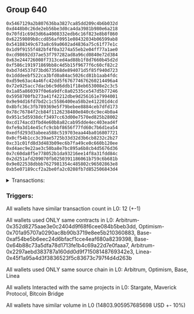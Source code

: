 ## Group 640

```0x2d4310855807225b1b58fdc3a2f6e44952bf4fe2
0x5467129a2b807636ba3827ca85dd209c4b6b032d
0xd448b0c26de2eb56be3d0ca4da3981b980e6a218
0x70fd1c69d3d66a4008332edb6c16f823e8b8f860
0x62259809b8ccd856af0951e08432034b06599ab8
0x54188349c673a8c69a0602ad4836a75c61f77e1c
0x1d9f9155f482bf4f0a3274a55eb2e04ff77a1ae0
0xcd98692d37ae53f797282ad8a96cd0840e72d384
0x63e244726008f7313ced4ad88b1f8d7660b45d2d
0xf586c191971869bb8c4d5b15f9677f6c60cf82c2
0xbd7d4537d73bd673568de894071d5f85f940d723
0x1dddeebf522ca3bfd0a84ac5026cd81b1aab4fdc
0xd59e63ac4a46fc42dd5f676774676260214496a4
0x72e925acc7dacb6c9d6ddb1f18eb653008e2c3c5
0x1a85a860397f0e6a9dfc8a02535ce547d5b77246
0x5958700fb273a41f42212dbe9d256161e7994001
0x9e94d16fd7bd2c1c5586400ea58b2e412201d4cd
0x8bfc36c3fb789369e5f79bebee8884ceb7dfd173
0x78c76784f2cb84f1126238480e840c6c9ec4b0a4
0x951c5d5938dcf3497cc63d00e7570ed825b28002
0xcd174acd3fbd4e60b8a82cab95dde4ec403ead4f
0xfe9a3d14e45cfc9cbbf8656f77fd60c7b6d1ea54
0xedfd293d3abeea588c519703eaa44ba016807721
0x0cf54b1cc3c39ae5725b33d32d3b6cb8232c2b27
0xc31c01fd8d3d483b09ec6b7fa49ce0c660b120ee
0xd4aec9e22ae3c50ba8e7bc895a6b8cb4d5676d36
0x7c60da8f5e778052b1da93216ee14f8a31fdd84c
0x2d251afd209070fb0250391186061b759c6b681b
0x9e022538dbbb7627981354c485802c96502863e8
0xb5e07189ccf2a2be0fa2c0208fb7d852506843d4
```
<details>
<summary>Transactions:</summary>

Hashes: 

Wallet: 0x2d4310855807225b1b58fdc3a2f6e44952bf4fe2

       Hash: 0x18df1c278f1061d30710f0858ea05339c563f74ed6de81d59c32b06f4aa482ef
         - source chain: Arbitrum
         - destination chain: Optimism
         - project: Stargate
         - contract: 0x352d8275aae3e0c2404d9f68f6cee084b5beb3dd
         - value USD: 2643.488513957
       Hash: 0x5425160fe2d8b7b82ca7461cfe8977245c9f1acb8f6f9a2b4d23dc6c29561d31
         - source chain: Arbitrum
         - destination chain: Optimism
         - project: Stargate
         - contract: 0x352d8275aae3e0c2404d9f68f6cee084b5beb3dd
         - value USD: 3.261353071
       Hash: 0xfc4e20aff293a08ba477f4351b56736ea406b13db20cdc3fd7c20d8dbc999f01
         - source chain: Optimism
         - destination chain: Arbitrum
         - project: Stargate
         - contract: 0x701a95707a0290ac8b90b3719e8ee5b210360883
         - value USD: 2641.822554148
       Hash: 0x45e99b04d39769b06de9c9fcd6ea03cd29faa111598c4463d936f993d7f79079
         - source chain: Base
         - destination chain: Linea
         - project: Stargate
         - contract: 0xaf54be5b6eec24d6bfacf1cce4eaf680a8239398
         - value USD: 3.128457807
       Hash: 0x9d0523f2ec00fbbfe54ff85382d76ec38c6dd2860a1e73064b180bb56b6862ac
         - source chain: Base
         - destination chain: zkSync Era Mainnet
         - project: Maverick Protocol
         - contract: 0x64b88c73a5dfa78d1713fe1b4c69a22d7e0faaa7
       Hash: 0x038f76b09148452d8d317bb696f88d9eeefe0ebf1522af7e3ffa1b80da022369
         - source chain: Arbitrum
         - destination chain: Base
         - project: Stargate
         - contract: 0x352d8275aae3e0c2404d9f68f6cee084b5beb3dd
         - value USD: 2449.567638575
       Hash: 0x890afb5de2ac4bff895e62d8b7fbba1284d7bdad8525b11bdd6e56d822d81891
         - source chain: Arbitrum
         - destination chain: Avalanche
         - project: Bitcoin Bridge
         - contract: 0x2297aebd383787a160dd0d9f71508148769342e3
         - value USD: 0.1285750247
       Hash: 0xdab3134045f104cf6ab423c7d231b33486e9221a9d0e5dde7249064a7bba7d4e
         - source chain: Base
         - destination chain: Arbitrum
         - project: Stargate
         - contract: 0xaf54be5b6eec24d6bfacf1cce4eaf680a8239398
         - value USD: 2449.990157683
       Hash: 0x27bea0b370af0d1bb812346e8734d680b1e599ea6cc6f045b7d504d6d0b3a821
         - source chain: Arbitrum
         - destination chain: Base
         - project: Stargate
         - contract: 0x352d8275aae3e0c2404d9f68f6cee084b5beb3dd
         - value USD: 2292.932069354
       Hash: 0x4c9369bfe88d966e4911d5781dad17f622727cf8ea195e13b132f482ceb9ae8f
         - source chain: Arbitrum
         - destination chain: Linea
         - project: Stargate
         - contract: 0x352d8275aae3e0c2404d9f68f6cee084b5beb3dd
         - value USD: 3.329349593
       Hash: 0xf68ebfcfe3a3b1a85504407b0dc3756e29df647f301a67c779335c46e7a9f8c3
         - source chain: Base
         - destination chain: Arbitrum
         - project: Stargate
         - contract: 0xaf54be5b6eec24d6bfacf1cce4eaf680a8239398
         - value USD: 2309.880213635
       Hash: 0x6d301189f801bde3d731e2873df18edf055170dc2bfb11c6266a265edb0e5242
         - source chain: Linea
         - destination chain: Base
         - project: Stargate
         - contract: 0x45f1a95a4d3f3836523f5c83673c797f4d4d263b
         - value USD: 6.377074838
Wallet: 0x5467129a2b807636ba3827ca85dd209c4b6b032d

       Hash:0x407067db3a6f21fcc1b5a5cef77a0b84a85fe11c8bac058fddeae6d0bcc8400d
         - source chain: Arbitrum
         - destination chain: Optimism
         - project: Stargate
         - contract: 0x352d8275aae3e0c2404d9f68f6cee084b5beb3dd
         - value USD: 2661.087894497
       Hash:0xc522be100440326068ccd0055815b71c516e6d69f92a39b259278cb2fdaa381f
         - source chain: Arbitrum
         - destination chain: Optimism
         - project: Stargate
         - contract: 0x352d8275aae3e0c2404d9f68f6cee084b5beb3dd
         - value USD: 3.261353129
       Hash:0xdba236f81f989ba67bc7e8a6b0b687946b0a0f03aad8b4d663c7ae260d8d5cd4
         - source chain: Optimism
         - destination chain: Arbitrum
         - project: Stargate
         - contract: 0x701a95707a0290ac8b90b3719e8ee5b210360883
         - value USD: 2659.410705946
       Hash:0x0fd169a11c52edb6d9f3dcf9e627d648bc9ce5875612e5369fd464cfe4977044
         - source chain: Base
         - destination chain: Linea
         - project: Stargate
         - contract: 0xaf54be5b6eec24d6bfacf1cce4eaf680a8239398
         - value USD: 3.128457807
       Hash:0x3570767c903c6a730aa3e11a82ff262c5dd0aaa9b9956d4f137dc83082bed901
         - source chain: Base
         - destination chain: zkSync Era Mainnet
         - project: Maverick Protocol
         - contract: 0x64b88c73a5dfa78d1713fe1b4c69a22d7e0faaa7
       Hash:0xf08cab052b972a1c311919224231aac07b258d0c36c1e2ba046634bb741bccfe
         - source chain: Arbitrum
         - destination chain: Base
         - project: Stargate
         - contract: 0x352d8275aae3e0c2404d9f68f6cee084b5beb3dd
         - value USD: 2439.921273291
       Hash:0xa81d679fd0cad3e2b4f108f6cbe7906d348e428bfeeaa64dedf2c2dd36f478d8
         - source chain: Arbitrum
         - destination chain: Avalanche
         - project: Bitcoin Bridge
         - contract: 0x2297aebd383787a160dd0d9f71508148769342e3
         - value USD: 0.1285750247
       Hash:0xe1411725ad2b34906367675ff31a908324e75e127a8ed8e5611eced5b2f2ab17
         - source chain: Base
         - destination chain: Arbitrum
         - project: Stargate
         - contract: 0xaf54be5b6eec24d6bfacf1cce4eaf680a8239398
         - value USD: 2440.293946961
       Hash:0x95f0d90d4ca7948778b6718dbef5ef5ab5b83f51e19baeb1a4534241bbe849a9
         - source chain: Arbitrum
         - destination chain: Base
         - project: Stargate
         - contract: 0x352d8275aae3e0c2404d9f68f6cee084b5beb3dd
         - value USD: 2296.826297753
       Hash:0xe02236692dd22648b5ca85f3312e5227fe291438150d48e2816070fadd6245ef
         - source chain: Arbitrum
         - destination chain: Linea
         - project: Stargate
         - contract: 0x352d8275aae3e0c2404d9f68f6cee084b5beb3dd
         - value USD: 3.329349593
       Hash:0x4490debd0960ccc4609d3a710737d9effec980ea19b33754b10fe50414d9b622
         - source chain: Base
         - destination chain: Arbitrum
         - project: Stargate
         - contract: 0xaf54be5b6eec24d6bfacf1cce4eaf680a8239398
         - value USD: 2313.736340923
       Hash:0xa09590073718d8d1d2acb97a7d50ada1b759cbaaf32c7741c057b32e5e59c100
         - source chain: Linea
         - destination chain: Base
         - project: Stargate
         - contract: 0x45f1a95a4d3f3836523f5c83673c797f4d4d263b
         - value USD: 6.377074838
Wallet: 0xd448b0c26de2eb56be3d0ca4da3981b980e6a218

       Hash:0x581ffd85edd60dfc5012c1572c83e614aa35bdcc068a114c6cce890c3b00ad30
         - source chain: Arbitrum
         - destination chain: Optimism
         - project: Stargate
         - contract: 0x352d8275aae3e0c2404d9f68f6cee084b5beb3dd
         - value USD: 2647.834246332
       Hash:0x0cc8b4eba99e877fc6d64915703d460e63b47ec200b26022d24694218eedd66c
         - source chain: Arbitrum
         - destination chain: Optimism
         - project: Stargate
         - contract: 0x352d8275aae3e0c2404d9f68f6cee084b5beb3dd
         - value USD: 3.261353244
       Hash:0x45d81c525845f02537f7d84f609b981cb121b5ff593e9b966140ed9fc69ad409
         - source chain: Optimism
         - destination chain: Arbitrum
         - project: Stargate
         - contract: 0x701a95707a0290ac8b90b3719e8ee5b210360883
         - value USD: 2646.245546753
       Hash:0xbcf976a653edb3e8c05aba2e1b351aa5e59af156f73c60a4c61cc9e72c967096
         - source chain: Base
         - destination chain: Linea
         - project: Stargate
         - contract: 0xaf54be5b6eec24d6bfacf1cce4eaf680a8239398
         - value USD: 3.128457807
       Hash:0x911507280cef8856353b6a3788aaf5e576b65b7843c63b3173143b6bfa9c6fe6
         - source chain: Base
         - destination chain: zkSync Era Mainnet
         - project: Maverick Protocol
         - contract: 0x64b88c73a5dfa78d1713fe1b4c69a22d7e0faaa7
       Hash:0xa4403f7a0c10df9fb9a3cbd6f38bdc60ce516f07fb1e348139a486280c3061cf
         - source chain: Arbitrum
         - destination chain: Base
         - project: Stargate
         - contract: 0x352d8275aae3e0c2404d9f68f6cee084b5beb3dd
         - value USD: 2429.097271425
       Hash:0x49489af06202182ec4ea6459ab9660273dd79be50c011a2ee051466ec71680f9
         - source chain: Arbitrum
         - destination chain: Avalanche
         - project: Bitcoin Bridge
         - contract: 0x2297aebd383787a160dd0d9f71508148769342e3
         - value USD: 0.1285750247
       Hash:0x565df27638ec4ac0079b6c21fcb826e4de3cf77f4ba6f0956eaa10634b2caebf
         - source chain: Base
         - destination chain: Arbitrum
         - project: Stargate
         - contract: 0xaf54be5b6eec24d6bfacf1cce4eaf680a8239398
         - value USD: 2429.562054383
       Hash:0x70d4d9456b1d66518ab62ccf062962da024b9df6dd5e6c10594fac01ca08e9b4
         - source chain: Arbitrum
         - destination chain: Base
         - project: Stargate
         - contract: 0x352d8275aae3e0c2404d9f68f6cee084b5beb3dd
         - value USD: 2212.912830364
       Hash:0x0c9f4dfd03d57e32a910ffdda35498d1cc94148156b9154d700a92ab25f19dd1
         - source chain: Arbitrum
         - destination chain: Linea
         - project: Stargate
         - contract: 0x352d8275aae3e0c2404d9f68f6cee084b5beb3dd
         - value USD: 3.329349593
       Hash:0x1ca33a50fad99994c8aaf2ce1bf5cba01a71690ccb6101bff999c91b3fb3bc07
         - source chain: Base
         - destination chain: Arbitrum
         - project: Stargate
         - contract: 0xaf54be5b6eec24d6bfacf1cce4eaf680a8239398
         - value USD: 2229.792184231
       Hash:0xb064f9ee6deced5f36a300ae62f574fba304ffef0faccd4be3b70dcf2138bd6f
         - source chain: Linea
         - destination chain: Base
         - project: Stargate
         - contract: 0x45f1a95a4d3f3836523f5c83673c797f4d4d263b
         - value USD: 6.377074838
Wallet: 0x70fd1c69d3d66a4008332edb6c16f823e8b8f860

       Hash:0x71ed2da04e5575f0692893a1f649f949cea0382e4e59f26d8514bebead4c8954
         - source chain: Arbitrum
         - destination chain: Optimism
         - project: Stargate
         - contract: 0x352d8275aae3e0c2404d9f68f6cee084b5beb3dd
         - value USD: 2649.914558642
       Hash:0x73300833d940f5e9d121127538d36e13a5bf65bd9b76bd4a48818a0428ea91ef
         - source chain: Arbitrum
         - destination chain: Optimism
         - project: Stargate
         - contract: 0x352d8275aae3e0c2404d9f68f6cee084b5beb3dd
         - value USD: 3.261353187
       Hash:0x279aea21b410cd40afeaf9fec7525008da86bb0eb5a5c84cddff6f6958df631d
         - source chain: Optimism
         - destination chain: Arbitrum
         - project: Stargate
         - contract: 0x701a95707a0290ac8b90b3719e8ee5b210360883
         - value USD: 2648.244548926
       Hash:0x61c2a2618cbd4747ec14ef5d73bfb62395559fcc88b8c22c44285dad27c7e059
         - source chain: Base
         - destination chain: Linea
         - project: Stargate
         - contract: 0xaf54be5b6eec24d6bfacf1cce4eaf680a8239398
         - value USD: 3.128457807
       Hash:0xb124602852f608c8f6845c6429d1c78ae94a41eff50ec752ab5b0eaa3d52a666
         - source chain: Base
         - destination chain: zkSync Era Mainnet
         - project: Maverick Protocol
         - contract: 0x64b88c73a5dfa78d1713fe1b4c69a22d7e0faaa7
       Hash:0x01ea62de60d079e9b8517cb1a414ef58337f4468e117bc849813f25d23cb9104
         - source chain: Arbitrum
         - destination chain: Base
         - project: Stargate
         - contract: 0x352d8275aae3e0c2404d9f68f6cee084b5beb3dd
         - value USD: 2426.605410908
       Hash:0xf210273738f93c35b07b398f041b59297ae6d7724fa43c30bd4299e86572e222
         - source chain: Arbitrum
         - destination chain: Avalanche
         - project: Bitcoin Bridge
         - contract: 0x2297aebd383787a160dd0d9f71508148769342e3
         - value USD: 0.1285750247
       Hash:0x9dba25d7326004a363b68818376b216a979868f2f7c789e666b4366b9191330f
         - source chain: Base
         - destination chain: Arbitrum
         - project: Stargate
         - contract: 0xaf54be5b6eec24d6bfacf1cce4eaf680a8239398
         - value USD: 2427.013117667
       Hash:0xf85d26eff7037186183a7ea9ad3d94bdf1ead84c3628c4b3c6e60e3548145ed0
         - source chain: Arbitrum
         - destination chain: Base
         - project: Stargate
         - contract: 0x352d8275aae3e0c2404d9f68f6cee084b5beb3dd
         - value USD: 2259.829454267
       Hash:0xa08cafe4a96a671d5a0dd48a57de2121bec69f3e4d8df69f2ba0349fa73eefcf
         - source chain: Arbitrum
         - destination chain: Linea
         - project: Stargate
         - contract: 0x352d8275aae3e0c2404d9f68f6cee084b5beb3dd
         - value USD: 3.329349593
       Hash:0xe547cd592adebfdcbf127850861f9fd1dc6763c73953a51ec0d85bfefde230bf
         - source chain: Base
         - destination chain: Arbitrum
         - project: Stargate
         - contract: 0xaf54be5b6eec24d6bfacf1cce4eaf680a8239398
         - value USD: 2276.706034353
       Hash:0xccf1131a017b9aa3af0f2910b01f4798eb19e1732a617660d342118f7b9e5238
         - source chain: Linea
         - destination chain: Base
         - project: Stargate
         - contract: 0x45f1a95a4d3f3836523f5c83673c797f4d4d263b
         - value USD: 6.377074838
Wallet: 0x62259809b8ccd856af0951e08432034b06599ab8

       Hash:0xa19d1dca1454000bb63877b71c68531a3886b190b7f53d67fbafd6daacd7e0ac
         - source chain: Arbitrum
         - destination chain: Optimism
         - project: Stargate
         - contract: 0x352d8275aae3e0c2404d9f68f6cee084b5beb3dd
         - value USD: 2658.410441877
       Hash:0x10283dcab7dd72d403dc62543af1cb28086b423c735a0fac77adbf3bc376941c
         - source chain: Arbitrum
         - destination chain: Optimism
         - project: Stargate
         - contract: 0x352d8275aae3e0c2404d9f68f6cee084b5beb3dd
         - value USD: 3.261343143
       Hash:0x01a13f66e8c55109dfc176c9505a24b9d3d474c7054e31c8346a7f501e697eaa
         - source chain: Optimism
         - destination chain: Arbitrum
         - project: Stargate
         - contract: 0x701a95707a0290ac8b90b3719e8ee5b210360883
         - value USD: 2656.735522274
       Hash:0x08616bc2849a03292b7815398e86cfa92f301f1197d049c54e6a486ad33fb8a6
         - source chain: Base
         - destination chain: Linea
         - project: Stargate
         - contract: 0xaf54be5b6eec24d6bfacf1cce4eaf680a8239398
         - value USD: 3.128457807
       Hash:0x762936816de6f77d6b5bffdf506685bd8dd95496454573be5a0d6da4c7ec095a
         - source chain: Base
         - destination chain: zkSync Era Mainnet
         - project: Maverick Protocol
         - contract: 0x64b88c73a5dfa78d1713fe1b4c69a22d7e0faaa7
       Hash:0x8f8271c9e8f56fca470e5f4a1096a07fe4ce41a33e1db7fe808a51c6d75ce55d
         - source chain: Arbitrum
         - destination chain: Base
         - project: Stargate
         - contract: 0x352d8275aae3e0c2404d9f68f6cee084b5beb3dd
         - value USD: 2432.02204493
       Hash:0x486d10ba3b757dfac9bdbef692b94480da4b08ae2df9d04c5d5905a2f01d09d3
         - source chain: Arbitrum
         - destination chain: Avalanche
         - project: Bitcoin Bridge
         - contract: 0x2297aebd383787a160dd0d9f71508148769342e3
         - value USD: 0.1285750247
       Hash:0xfcd36be67df204450456951a955fd605e465c979795b2982121b29db4775119e
         - source chain: Base
         - destination chain: Arbitrum
         - project: Stargate
         - contract: 0xaf54be5b6eec24d6bfacf1cce4eaf680a8239398
         - value USD: 2432.443488334
       Hash:0x82abcc5c052be4fac7563047257d51cb880921d382f9cbccc78e98d2b1994fbf
         - source chain: Arbitrum
         - destination chain: Base
         - project: Stargate
         - contract: 0x352d8275aae3e0c2404d9f68f6cee084b5beb3dd
         - value USD: 2265.902046883
       Hash:0xc2324861c18a25c9f31fab92b9089bc698227117208a0c3c5050900795ccab19
         - source chain: Arbitrum
         - destination chain: Linea
         - project: Stargate
         - contract: 0x352d8275aae3e0c2404d9f68f6cee084b5beb3dd
         - value USD: 3.329349593
       Hash:0x4262c350f703c091f5df392da032c5e8fa6a836ee3040fa88c985dad1680338b
         - source chain: Base
         - destination chain: Arbitrum
         - project: Stargate
         - contract: 0xaf54be5b6eec24d6bfacf1cce4eaf680a8239398
         - value USD: 2282.804730835
       Hash:0xbfd9f039c45025273bb181f0b669149803cdf6ded1f975f5c2416b7ceb84bea3
         - source chain: Linea
         - destination chain: Base
         - project: Stargate
         - contract: 0x45f1a95a4d3f3836523f5c83673c797f4d4d263b
         - value USD: 6.377074838
Wallet: 0x54188349c673a8c69a0602ad4836a75c61f77e1c

       Hash:0x5a7bcafa3bd29bfbdd2414e93af6a10f2df546f848040a8a45a0c18a2c1cae1e
         - source chain: Arbitrum
         - destination chain: Optimism
         - project: Stargate
         - contract: 0x352d8275aae3e0c2404d9f68f6cee084b5beb3dd
         - value USD: 2642.720327567
       Hash:0x7e70aeb9ccb860a2d590132c347e03b65f0bfbbac62ac086cd7d074f82138097
         - source chain: Arbitrum
         - destination chain: Optimism
         - project: Stargate
         - contract: 0x352d8275aae3e0c2404d9f68f6cee084b5beb3dd
         - value USD: 3.261981993
       Hash:0x48a0a2aab3b21f752bd156e9ec09c176dda7425f234c736d449c342219084d51
         - source chain: Optimism
         - destination chain: Arbitrum
         - project: Stargate
         - contract: 0x701a95707a0290ac8b90b3719e8ee5b210360883
         - value USD: 2641.053473779
       Hash:0x6d518bafce8cb8d17495a8e63ac1329ac94067aab9c19d928b3a4a3d1c3ad50c
         - source chain: Base
         - destination chain: Linea
         - project: Stargate
         - contract: 0xaf54be5b6eec24d6bfacf1cce4eaf680a8239398
         - value USD: 3.128457807
       Hash:0x38fa2e3f3aff66d2b8ade75863ca093108b350d26c8c8298bca8b10cd3e74b39
         - source chain: Base
         - destination chain: zkSync Era Mainnet
         - project: Maverick Protocol
         - contract: 0x64b88c73a5dfa78d1713fe1b4c69a22d7e0faaa7
       Hash:0x6d59c40761984a6306010304fc02ffc5a458807d69b14f7dd5e8cbbce27b5095
         - source chain: Arbitrum
         - destination chain: Base
         - project: Stargate
         - contract: 0x352d8275aae3e0c2404d9f68f6cee084b5beb3dd
         - value USD: 2427.389057447
       Hash:0xda9f6b9e4b7ebb90c742b711299588202a7cb42d01175898cd3c51a1d8e28812
         - source chain: Arbitrum
         - destination chain: Avalanche
         - project: Bitcoin Bridge
         - contract: 0x2297aebd383787a160dd0d9f71508148769342e3
         - value USD: 0.1286180438
       Hash:0xe6fe2c4832e229e73e0471f6bf8037b1b920d7fd31fe66fd66d26e5abc8a5cee
         - source chain: Base
         - destination chain: Arbitrum
         - project: Stargate
         - contract: 0xaf54be5b6eec24d6bfacf1cce4eaf680a8239398
         - value USD: 2427.454289179
       Hash:0x01777934ebaa19c0c2a12eba9151dad354aed7d18c4072b32ee4ba3a741df104
         - source chain: Arbitrum
         - destination chain: Base
         - project: Stargate
         - contract: 0x352d8275aae3e0c2404d9f68f6cee084b5beb3dd
         - value USD: 2223.908851849
       Hash:0x31af3cf796a834491a069da0cee6075a1ba57836385d2595fb8db52d4721b8f4
         - source chain: Arbitrum
         - destination chain: Linea
         - project: Stargate
         - contract: 0x352d8275aae3e0c2404d9f68f6cee084b5beb3dd
         - value USD: 3.329349593
       Hash:0x3ef55608d0b636f6f6ea8507b05562c831a00a0470ab0c4b7042e078056b787e
         - source chain: Base
         - destination chain: Arbitrum
         - project: Stargate
         - contract: 0xaf54be5b6eec24d6bfacf1cce4eaf680a8239398
         - value USD: 2239.234762462
       Hash:0xf5ea03f9530ad8afdc00466bc60916149e24b8028fca2ddce998adc66a799013
         - source chain: Linea
         - destination chain: Base
         - project: Stargate
         - contract: 0x45f1a95a4d3f3836523f5c83673c797f4d4d263b
         - value USD: 6.377074838
Wallet: 0x1d9f9155f482bf4f0a3274a55eb2e04ff77a1ae0

       Hash:0x092321e22af3fef4083434d9b9f208ece5d1b3fbe5976ea38d5bef627a2e8457
         - source chain: Arbitrum
         - destination chain: Optimism
         - project: Stargate
         - contract: 0x352d8275aae3e0c2404d9f68f6cee084b5beb3dd
         - value USD: 2646.296104594
       Hash:0x281b4aa0ce951a38d816e95cc80b069dd70d9fb4c4ebcee4cf18e3b15085fdfd
         - source chain: Arbitrum
         - destination chain: Optimism
         - project: Stargate
         - contract: 0x352d8275aae3e0c2404d9f68f6cee084b5beb3dd
         - value USD: 3.261981936
       Hash:0x998aefe9f3b6bb634fed4f4963808733afb9edb9fc0ff2eec5f4e5786c647317
         - source chain: Optimism
         - destination chain: Arbitrum
         - project: Stargate
         - contract: 0x701a95707a0290ac8b90b3719e8ee5b210360883
         - value USD: 2644.626995857
       Hash:0xd4d2d2e2c0d8abb95728680ad678c15479601aa647b3bc37eddce5d5b5d83c9d
         - source chain: Base
         - destination chain: Ethereum
         - project: Stargate
         - contract: 0xaf54be5b6eec24d6bfacf1cce4eaf680a8239398
         - value USD: 3.12400024
       Hash:0xf02feb5a85f18f8aa322f88df7fd5245c7c00abea3514e31a29680ec3f7b951f
         - source chain: Base
         - destination chain: zkSync Era Mainnet
         - project: Maverick Protocol
         - contract: 0x64b88c73a5dfa78d1713fe1b4c69a22d7e0faaa7
       Hash:0x40ec53bb458d727fa620e116072fdc93fe744b0bd9516f6718b22ab4c45eaf58
         - source chain: Arbitrum
         - destination chain: Base
         - project: Stargate
         - contract: 0x352d8275aae3e0c2404d9f68f6cee084b5beb3dd
         - value USD: 2424.84239997
       Hash:0x78a028711a5411154d771cc0342e18f56b989a2c445c2ed081a8fc8cc6b788a9
         - source chain: Arbitrum
         - destination chain: Avalanche
         - project: Bitcoin Bridge
         - contract: 0x2297aebd383787a160dd0d9f71508148769342e3
         - value USD: 0.1286180438
       Hash:0x5fa5a7a7a2ec08d5e3a67abc91f5d9fa1b405ccb6de0fc5e22524521308f0003
         - source chain: Base
         - destination chain: Arbitrum
         - project: Stargate
         - contract: 0xaf54be5b6eec24d6bfacf1cce4eaf680a8239398
         - value USD: 2424.857106581
       Hash:0x1c1df3f3a59ce12c21776bdeb5243e2b64ce4890937b8ddd19e7cc7b729512f3
         - source chain: Arbitrum
         - destination chain: Base
         - project: Stargate
         - contract: 0x352d8275aae3e0c2404d9f68f6cee084b5beb3dd
         - value USD: 2270.742834918
       Hash:0x5defc35a6547afe632d668cd25b2c339bc49bc49727266b4b164343717f602cd
         - source chain: Arbitrum
         - destination chain: Linea
         - project: Stargate
         - contract: 0x352d8275aae3e0c2404d9f68f6cee084b5beb3dd
         - value USD: 3.329349593
       Hash:0xaa32071e39b2681d27339e23d1f6a325f936aa0383ba8c43443a7d7613799777
         - source chain: Base
         - destination chain: Arbitrum
         - project: Stargate
         - contract: 0xaf54be5b6eec24d6bfacf1cce4eaf680a8239398
         - value USD: 2286.03712522
       Hash:0xfece9582beb401b0a8a3b1b70282a58e1dd1a39e8b0ca0a29f9e3d20e0c538de
         - source chain: Linea
         - destination chain: Base
         - project: Stargate
         - contract: 0x45f1a95a4d3f3836523f5c83673c797f4d4d263b
         - value USD: 6.377074838
Wallet: 0xcd98692d37ae53f797282ad8a96cd0840e72d384

       Hash:0x88b850c86a2c5bdf9379b3a341402666894d4d6fa56d5dc631ca9bde0d07a9e6
         - source chain: Arbitrum
         - destination chain: Optimism
         - project: Stargate
         - contract: 0x352d8275aae3e0c2404d9f68f6cee084b5beb3dd
         - value USD: 2657.445165005
       Hash:0x31627de008d58be575f0abd9ccbeb3a038ec0c178eefeca7e6c8591bdba9cb0e
         - source chain: Arbitrum
         - destination chain: Optimism
         - project: Stargate
         - contract: 0x352d8275aae3e0c2404d9f68f6cee084b5beb3dd
         - value USD: 3.261981878
       Hash:0xbd56fc8cad02a0f4d84c028d6d1e997a6b641f342c814a0e9190a12eac290ea4
         - source chain: Optimism
         - destination chain: Arbitrum
         - project: Stargate
         - contract: 0x701a95707a0290ac8b90b3719e8ee5b210360883
         - value USD: 2655.76902343
       Hash:0xf928e1efa9465e8477e8cf22cea4b5e4f052ba028303c825f0a1c2b82324b17c
         - source chain: Base
         - destination chain: Linea
         - project: Stargate
         - contract: 0xaf54be5b6eec24d6bfacf1cce4eaf680a8239398
         - value USD: 3.128457807
       Hash:0x3b41836286823ed6d5db664c15569e6d6d63970b1ca93fb86e9ab42720b2f8f1
         - source chain: Base
         - destination chain: zkSync Era Mainnet
         - project: Maverick Protocol
         - contract: 0x64b88c73a5dfa78d1713fe1b4c69a22d7e0faaa7
       Hash:0xaef9d7914733c64dfbd80d9db1b0d7bfb3aab4ffb9390567d7cc8d76ded8b41e
         - source chain: Arbitrum
         - destination chain: Base
         - project: Stargate
         - contract: 0x352d8275aae3e0c2404d9f68f6cee084b5beb3dd
         - value USD: 2438.111351395
       Hash:0x1b20f7faa6d6828cabb01a47bd381e8b19fab349a9867bbf6e279ae961038a7b
         - source chain: Arbitrum
         - destination chain: Avalanche
         - project: Bitcoin Bridge
         - contract: 0x2297aebd383787a160dd0d9f71508148769342e3
         - value USD: 0.1286180438
       Hash:0x1a753258f95e328efdeec4771dc3db1342844ff5330265f85bbfab8564808181
         - source chain: Base
         - destination chain: Arbitrum
         - project: Stargate
         - contract: 0xaf54be5b6eec24d6bfacf1cce4eaf680a8239398
         - value USD: 2438.08894972
       Hash:0xae6467b285a292ba81c28ca0be3ae613f00424b8e80f10ac78492c3c03eeac50
         - source chain: Arbitrum
         - destination chain: Base
         - project: Stargate
         - contract: 0x352d8275aae3e0c2404d9f68f6cee084b5beb3dd
         - value USD: 2307.766826635
       Hash:0x6c56eef9c861f5315a6855821ee15502e7d97538c40eb15c2afac324cdf9ba1e
         - source chain: Arbitrum
         - destination chain: Linea
         - project: Stargate
         - contract: 0x352d8275aae3e0c2404d9f68f6cee084b5beb3dd
         - value USD: 3.329349593
       Hash:0x4e9b9bb48b2603d61acb0a4fb97e403c104cc4698ae202417c1c09bf16e36702
         - source chain: Base
         - destination chain: Arbitrum
         - project: Stargate
         - contract: 0xaf54be5b6eec24d6bfacf1cce4eaf680a8239398
         - value USD: 2323.069357228
       Hash:0x78fdaedb6e145a953b693a7d3cd39d48846acb3cbe608780f694af0594c44ece
         - source chain: Linea
         - destination chain: Base
         - project: Stargate
         - contract: 0x45f1a95a4d3f3836523f5c83673c797f4d4d263b
         - value USD: 6.377074838
Wallet: 0x63e244726008f7313ced4ad88b1f8d7660b45d2d

       Hash:0xb69a9ddf0d38c1d204986b136d71991c84c7504579d21e4732c7e4ce027663d3
         - source chain: Arbitrum
         - destination chain: Optimism
         - project: Stargate
         - contract: 0x352d8275aae3e0c2404d9f68f6cee084b5beb3dd
         - value USD: 2639.860928118
       Hash:0x42104aecb5107d6436840f7904b61c76b5a19fc6cddeeeef590bbda43c95caa6
         - source chain: Arbitrum
         - destination chain: Optimism
         - project: Stargate
         - contract: 0x352d8275aae3e0c2404d9f68f6cee084b5beb3dd
         - value USD: 3.2619765
       Hash:0xb31f21cdde8a61c5571e0aad361ce67a2662936fe9e757e574f7624518fcecdb
         - source chain: Optimism
         - destination chain: Arbitrum
         - project: Stargate
         - contract: 0x701a95707a0290ac8b90b3719e8ee5b210360883
         - value USD: 2638.195878288
       Hash:0x981003b556cc3bcf804a27f6d1e06aca716f1d323a552ec72592ef1e7361360b
         - source chain: Base
         - destination chain: Linea
         - project: Stargate
         - contract: 0xaf54be5b6eec24d6bfacf1cce4eaf680a8239398
         - value USD: 3.128457807
       Hash:0x340ae72457f419f6cf102e657f57355616b0770b6cb0978313e60ee5d0fe072a
         - source chain: Base
         - destination chain: zkSync Era Mainnet
         - project: Maverick Protocol
         - contract: 0x64b88c73a5dfa78d1713fe1b4c69a22d7e0faaa7
       Hash:0x8b7c629e67aaa58132b0fcdab877eb9cf4e79cbc69409e43767d020fc4b8bac5
         - source chain: Arbitrum
         - destination chain: Base
         - project: Stargate
         - contract: 0x352d8275aae3e0c2404d9f68f6cee084b5beb3dd
         - value USD: 2447.798888908
       Hash:0xde1396a271aef86924471c5e675fc8291fc8ff875288bca370b8ca587b7a3aa9
         - source chain: Arbitrum
         - destination chain: Avalanche
         - project: Bitcoin Bridge
         - contract: 0x2297aebd383787a160dd0d9f71508148769342e3
         - value USD: 0.1286180438
       Hash:0xa6695422fa42e2eb99fa88aa0cede37558d39e9f9b7cc50874bb131622426bd1
         - source chain: Base
         - destination chain: Arbitrum
         - project: Stargate
         - contract: 0xaf54be5b6eec24d6bfacf1cce4eaf680a8239398
         - value USD: 2447.867296884
       Hash:0xdb61f531366d877676dc9ea62b3155ebade9efe23750cfb7808a3e2a1c1d96bc
         - source chain: Arbitrum
         - destination chain: Base
         - project: Stargate
         - contract: 0x352d8275aae3e0c2404d9f68f6cee084b5beb3dd
         - value USD: 2303.966363394
       Hash:0xdc0a768ddedfb8184d536f40e9d32c12836b0cf5e18783dcb77500de28cc7a27
         - source chain: Arbitrum
         - destination chain: Linea
         - project: Stargate
         - contract: 0x352d8275aae3e0c2404d9f68f6cee084b5beb3dd
         - value USD: 3.329349593
       Hash:0x26cd1f460bc78faad57ac7010667a47bf216e84a7bcd0a824e64965f82733702
         - source chain: Base
         - destination chain: Arbitrum
         - project: Stargate
         - contract: 0xaf54be5b6eec24d6bfacf1cce4eaf680a8239398
         - value USD: 2319.312468518
       Hash:0x726f9f79c45bbf2406984c214562ae7a952920d1f81eec0b6594cf1a23d036da
         - source chain: Linea
         - destination chain: Base
         - project: Stargate
         - contract: 0x45f1a95a4d3f3836523f5c83673c797f4d4d263b
         - value USD: 6.377074838
Wallet: 0xf586c191971869bb8c4d5b15f9677f6c60cf82c2

       Hash:0x745285681870c9eda8a8acc1419bd37b889292e6b073dbc26e3190a9c843ae6f
         - source chain: Arbitrum
         - destination chain: Optimism
         - project: Stargate
         - contract: 0x352d8275aae3e0c2404d9f68f6cee084b5beb3dd
         - value USD: 2654.75224374
       Hash:0x7f6f6a91a0147c3bb7afc3161bfe10aada22f8687c2cabe0eb2ad8f07c7ff52d
         - source chain: Arbitrum
         - destination chain: Optimism
         - project: Stargate
         - contract: 0x352d8275aae3e0c2404d9f68f6cee084b5beb3dd
         - value USD: 3.261962613
       Hash:0x9abf3f349a12436ed4d126b5160ab6dcbf07c9fa77521a5878058c13d3a1f75c
         - source chain: Optimism
         - destination chain: Arbitrum
         - project: Stargate
         - contract: 0x701a95707a0290ac8b90b3719e8ee5b210360883
         - value USD: 2653.077719128
       Hash:0xf8184f9f8880607841bb45979f6906fea9225149f5447fb0bebd2134f0811dd7
         - source chain: Base
         - destination chain: Linea
         - project: Stargate
         - contract: 0xaf54be5b6eec24d6bfacf1cce4eaf680a8239398
         - value USD: 3.128457807
       Hash:0xf217d3c05dc034976d7549b9ffe75354c88ac37846ba5a26934b7a23dced75e3
         - source chain: Base
         - destination chain: zkSync Era Mainnet
         - project: Maverick Protocol
         - contract: 0x64b88c73a5dfa78d1713fe1b4c69a22d7e0faaa7
       Hash:0x91477897cebc12d074cae836a4d9f06ef105590e5f573fe2537f210098e2f02c
         - source chain: Arbitrum
         - destination chain: Base
         - project: Stargate
         - contract: 0x352d8275aae3e0c2404d9f68f6cee084b5beb3dd
         - value USD: 2430.26791312
       Hash:0x6a91dc484c7a027e40de4da38dd08c1044230711609f3adc9b7461e4cd4970c9
         - source chain: Arbitrum
         - destination chain: Avalanche
         - project: Bitcoin Bridge
         - contract: 0x2297aebd383787a160dd0d9f71508148769342e3
         - value USD: 0.1286180438
       Hash:0xc2cc3e02a46773eaa182d032ff9b00bbb6fb94b796c44acdeb2988a8760f6fe6
         - source chain: Base
         - destination chain: Arbitrum
         - project: Stargate
         - contract: 0xaf54be5b6eec24d6bfacf1cce4eaf680a8239398
         - value USD: 2430.386593984
       Hash:0x26c0cb7dfdaf4bef201d9adef275ef3a3d543feb36c712fd38b1c75b69cc6b38
         - source chain: Arbitrum
         - destination chain: Base
         - project: Stargate
         - contract: 0x352d8275aae3e0c2404d9f68f6cee084b5beb3dd
         - value USD: 2276.870109041
       Hash:0x28852fbcaa77d91456331f3b0f9ba4aada97b4c15ab0055ed39949b2d1e6b27a
         - source chain: Arbitrum
         - destination chain: Linea
         - project: Stargate
         - contract: 0x352d8275aae3e0c2404d9f68f6cee084b5beb3dd
         - value USD: 3.329349593
       Hash:0x567894a6555b9dfced8f11ac10bd0d4667101dcd080011095886387aabf1d17f
         - source chain: Base
         - destination chain: Arbitrum
         - project: Stargate
         - contract: 0xaf54be5b6eec24d6bfacf1cce4eaf680a8239398
         - value USD: 2292.186818305
       Hash:0x90c13f0d78b6bd9c4e175048b0d0dd397b83b60db23d26c4cdb70fafc4fdb798
         - source chain: Linea
         - destination chain: Base
         - project: Stargate
         - contract: 0x45f1a95a4d3f3836523f5c83673c797f4d4d263b
         - value USD: 6.377074838
Wallet: 0xbd7d4537d73bd673568de894071d5f85f940d723

       Hash:0x373f595914840ebc5d4cdc6a869cb9499c26a33dbcd961935896bc112d87083e
         - source chain: Arbitrum
         - destination chain: Optimism
         - project: Stargate
         - contract: 0x352d8275aae3e0c2404d9f68f6cee084b5beb3dd
         - value USD: 2640.090471856
       Hash:0x765344b3e710f6699819d56892e483396f8a964492f0b7d930a4df72cbfdc82c
         - source chain: Arbitrum
         - destination chain: Optimism
         - project: Stargate
         - contract: 0x352d8275aae3e0c2404d9f68f6cee084b5beb3dd
         - value USD: 3.262814171
       Hash:0x5fc4ca7bee7f6a6e09236708870e1634b614333a87377d845b71deda17506475
         - source chain: Optimism
         - destination chain: Arbitrum
         - project: Stargate
         - contract: 0x701a95707a0290ac8b90b3719e8ee5b210360883
         - value USD: 2638.506418169
       Hash:0xc485cfd71713d990e2882deb12b503a57459418be1cbdea2464d794bcdca4c8e
         - source chain: Base
         - destination chain: Linea
         - project: Stargate
         - contract: 0xaf54be5b6eec24d6bfacf1cce4eaf680a8239398
         - value USD: 3.128457807
       Hash:0x87dac7b5f0a446dc0359f383ef205bc4e5bd0041ca77926ef3158d05b1dcfd7c
         - source chain: Base
         - destination chain: zkSync Era Mainnet
         - project: Maverick Protocol
         - contract: 0x64b88c73a5dfa78d1713fe1b4c69a22d7e0faaa7
       Hash:0x016f4063f9802be0946b37facc61e95b30dfcfc6808bc9d458500d2edf78a102
         - source chain: Arbitrum
         - destination chain: Base
         - project: Stargate
         - contract: 0x352d8275aae3e0c2404d9f68f6cee084b5beb3dd
         - value USD: 2425.303401526
       Hash:0x349570274f69cf3fa11b309d72d0320d4d4ec7d1cff2c5d9ee4a0dd54fe8862a
         - source chain: Arbitrum
         - destination chain: Avalanche
         - project: Bitcoin Bridge
         - contract: 0x2297aebd383787a160dd0d9f71508148769342e3
         - value USD: 0.1295159156
       Hash:0xc36613c3ff4fda00c77e5ccd8007db3b3798b6c7f3787cfa9d79888e4a5b4b2f
         - source chain: Base
         - destination chain: Arbitrum
         - project: Stargate
         - contract: 0xaf54be5b6eec24d6bfacf1cce4eaf680a8239398
         - value USD: 2424.925923087
       Hash:0xdbf1ea563d459038b5800833422bf3b094f88331c2928539cff80fcf671c22ac
         - source chain: Arbitrum
         - destination chain: Base
         - project: Stargate
         - contract: 0x352d8275aae3e0c2404d9f68f6cee084b5beb3dd
         - value USD: 2234.67272671
       Hash:0xf3e9c1a0e899b56ac82ee26ce3c1d62702e4c42ca02824ea5e3fc8716ba7077e
         - source chain: Arbitrum
         - destination chain: Linea
         - project: Stargate
         - contract: 0x352d8275aae3e0c2404d9f68f6cee084b5beb3dd
         - value USD: 3.329349593
       Hash:0xe3f0fb663f0aa359dd37e18d3cc4c3aa1c19f15d7f956b791c728b71f5bc98fe
         - source chain: Base
         - destination chain: Arbitrum
         - project: Stargate
         - contract: 0xaf54be5b6eec24d6bfacf1cce4eaf680a8239398
         - value USD: 2249.793526631
       Hash:0x50f5605c18d373da806919fdf78c40b824cfab832decd0d6b4f6e75dd4a7f46c
         - source chain: Linea
         - destination chain: Base
         - project: Stargate
         - contract: 0x45f1a95a4d3f3836523f5c83673c797f4d4d263b
         - value USD: 6.377074838
Wallet: 0x1dddeebf522ca3bfd0a84ac5026cd81b1aab4fdc

       Hash:0x797c4888e8d1de9c1701f6f9f2256c8fbe790986d5a513b8353bb69bc78d2868
         - source chain: Arbitrum
         - destination chain: Optimism
         - project: Stargate
         - contract: 0x352d8275aae3e0c2404d9f68f6cee084b5beb3dd
         - value USD: 2643.650375246
       Hash:0x562862bcf600123b6fe28a9643c22de805c0f11090b73110867f58e2e0e6119f
         - source chain: Arbitrum
         - destination chain: Optimism
         - project: Stargate
         - contract: 0x352d8275aae3e0c2404d9f68f6cee084b5beb3dd
         - value USD: 3.262814113
       Hash:0xfd14d01fe6314844e35bc5a30ea2507efbcd9f9fde73348b4149814ea9a3e70d
         - source chain: Optimism
         - destination chain: Arbitrum
         - project: Stargate
         - contract: 0x701a95707a0290ac8b90b3719e8ee5b210360883
         - value USD: 2642.064185609
       Hash:0x99c653fbfafdf25b52b7f6ae3577b6d2037e927ae0441c379d07cba84bc1f625
         - source chain: Base
         - destination chain: Linea
         - project: Stargate
         - contract: 0xaf54be5b6eec24d6bfacf1cce4eaf680a8239398
         - value USD: 3.128457807
       Hash:0x94d81d2c4e289b11c5f98e83087fd7aa526311d350627c130f7d2401b945f8bf
         - source chain: Base
         - destination chain: zkSync Era Mainnet
         - project: Maverick Protocol
         - contract: 0x64b88c73a5dfa78d1713fe1b4c69a22d7e0faaa7
       Hash:0xa1d9400e7f259a6ffc8b5ed0ff47ad0e86ac8fff089677d58c1cd57637852e47
         - source chain: Arbitrum
         - destination chain: Base
         - project: Stargate
         - contract: 0x352d8275aae3e0c2404d9f68f6cee084b5beb3dd
         - value USD: 2422.708784958
       Hash:0x8ae1e60f3baaba2a84edc0ed8af777ec58424de1b0fe9593401f767b9141a771
         - source chain: Arbitrum
         - destination chain: Avalanche
         - project: Bitcoin Bridge
         - contract: 0x2297aebd383787a160dd0d9f71508148769342e3
         - value USD: 0.1295159156
       Hash:0x67f0326d1b58c2a9722a63d6bc113109ae5d065e15eebb83be1a01e54ef0d1a7
         - source chain: Base
         - destination chain: Arbitrum
         - project: Stargate
         - contract: 0xaf54be5b6eec24d6bfacf1cce4eaf680a8239398
         - value USD: 2422.233727274
       Hash:0xfa860e8023dc320caa5751c22dabb77b28d1d2f5c04487ade45ff52a706661f0
         - source chain: Arbitrum
         - destination chain: Base
         - project: Stargate
         - contract: 0x352d8275aae3e0c2404d9f68f6cee084b5beb3dd
         - value USD: 2281.424018939
       Hash:0x7faedb7cd38e4d5467f62b5c2ac1e4c3dd4b525febc9778a485863278906632b
         - source chain: Arbitrum
         - destination chain: Linea
         - project: Stargate
         - contract: 0x352d8275aae3e0c2404d9f68f6cee084b5beb3dd
         - value USD: 3.329349593
       Hash:0x856cce2ad1983cd6cfb49d8f1460eb3011ea8c574480c91579a07d7d3be4c732
         - source chain: Base
         - destination chain: Arbitrum
         - project: Stargate
         - contract: 0xaf54be5b6eec24d6bfacf1cce4eaf680a8239398
         - value USD: 2296.466787018
       Hash:0x8500a362918e5605a58537e38e7c93f597ef61028b2e615ee355ffb69604e9c7
         - source chain: Linea
         - destination chain: Base
         - project: Stargate
         - contract: 0x45f1a95a4d3f3836523f5c83673c797f4d4d263b
         - value USD: 6.377074838
Wallet: 0xd59e63ac4a46fc42dd5f676774676260214496a4

       Hash:0x6635d85992c3057c59325954bf969ee5bb8c37e1ed69d62c52276a23fdb7d228
         - source chain: Arbitrum
         - destination chain: Optimism
         - project: Stargate
         - contract: 0x352d8275aae3e0c2404d9f68f6cee084b5beb3dd
         - value USD: 2654.77928912
       Hash:0xdbacd8bac7a054811e76cbefafe1188eb3387d3688be2b98560377a99e9e6ac9
         - source chain: Arbitrum
         - destination chain: Optimism
         - project: Stargate
         - contract: 0x352d8275aae3e0c2404d9f68f6cee084b5beb3dd
         - value USD: 3.262814055
       Hash:0xd9e434aea6aeb9440e1f3bc7e4bd3e5ef19bffd01716f7a565b34bdf0982747d
         - source chain: Optimism
         - destination chain: Arbitrum
         - project: Stargate
         - contract: 0x701a95707a0290ac8b90b3719e8ee5b210360883
         - value USD: 2653.186421636
       Hash:0x33404979ef646127d689bc5637db1a2ab63ba89bb7ebbc4a10e60c8c0bb3bf8f
         - source chain: Base
         - destination chain: Linea
         - project: Stargate
         - contract: 0xaf54be5b6eec24d6bfacf1cce4eaf680a8239398
         - value USD: 3.128457807
       Hash:0x5a98b7ad14567a6f8031cd8bea01f2f019cbd3c1703cda86b54a8e271845fa05
         - source chain: Base
         - destination chain: zkSync Era Mainnet
         - project: Maverick Protocol
         - contract: 0x64b88c73a5dfa78d1713fe1b4c69a22d7e0faaa7
       Hash:0xca3b0433306a01a0081faf82d1a80d37ed1160e10c53c54ee06dbae225fbdc11
         - source chain: Arbitrum
         - destination chain: Base
         - project: Stargate
         - contract: 0x352d8275aae3e0c2404d9f68f6cee084b5beb3dd
         - value USD: 2435.928639146
       Hash:0xb7c3acdf9d481dc16b53b022d4747d1713259440651da80e28581e87f1a8b8b7
         - source chain: Arbitrum
         - destination chain: Avalanche
         - project: Bitcoin Bridge
         - contract: 0x2297aebd383787a160dd0d9f71508148769342e3
         - value USD: 0.1295159156
       Hash:0xfc58b006231cd6748f0242f1e6cbc74a767772bd46f6e301c69a38408168f2fb
         - source chain: Base
         - destination chain: Arbitrum
         - project: Stargate
         - contract: 0xaf54be5b6eec24d6bfacf1cce4eaf680a8239398
         - value USD: 2435.413899262
       Hash:0x8f187ba7a1f9e09c386113bd193b41e4b717356b4c1a8dd4d21a3ace284bc340
         - source chain: Arbitrum
         - destination chain: Base
         - project: Stargate
         - contract: 0x352d8275aae3e0c2404d9f68f6cee084b5beb3dd
         - value USD: 2318.472942623
       Hash:0xc55fd55cca3aba3405ed01c9c41945a117f554838492333dcbbecc18e3a1f558
         - source chain: Arbitrum
         - destination chain: Linea
         - project: Stargate
         - contract: 0x352d8275aae3e0c2404d9f68f6cee084b5beb3dd
         - value USD: 3.329349593
       Hash:0xdcf40dc8efa6101bd5a17aa7d3bf4c60f1b47401995931e62fd94e2c489488be
         - source chain: Base
         - destination chain: Arbitrum
         - project: Stargate
         - contract: 0xaf54be5b6eec24d6bfacf1cce4eaf680a8239398
         - value USD: 2333.547293008
       Hash:0x3a9a3d03920274d14b0be8b60e297e5663243e8d3bdb32e71c37c2e51eed18df
         - source chain: Linea
         - destination chain: Base
         - project: Stargate
         - contract: 0x45f1a95a4d3f3836523f5c83673c797f4d4d263b
         - value USD: 6.377074838
Wallet: 0x72e925acc7dacb6c9d6ddb1f18eb653008e2c3c5

       Hash:0xe07b60680f24841152a3b1072003e1f877ecdf4494e5e3fafa5de50fca15dde6
         - source chain: Arbitrum
         - destination chain: Optimism
         - project: Stargate
         - contract: 0x352d8275aae3e0c2404d9f68f6cee084b5beb3dd
         - value USD: 2637.203763032
       Hash:0xfa5c0ecc04089313285b0fd1317dbd9005000872a67b0e3862565ec5dead4706
         - source chain: Arbitrum
         - destination chain: Optimism
         - project: Stargate
         - contract: 0x352d8275aae3e0c2404d9f68f6cee084b5beb3dd
         - value USD: 3.262813997
       Hash:0xbbf34268cb42800c5196ec401475aa188a51da6d432984d9e0b39bbd22c7d4c1
         - source chain: Optimism
         - destination chain: Arbitrum
         - project: Stargate
         - contract: 0x701a95707a0290ac8b90b3719e8ee5b210360883
         - value USD: 2635.542274121
       Hash:0x22f450fda19ed04f3fb1a5da54dd79b7741c08d7dd7ac78208a89f070bb13e0e
         - source chain: Base
         - destination chain: Ethereum
         - project: Stargate
         - contract: 0xaf54be5b6eec24d6bfacf1cce4eaf680a8239398
         - value USD: 4.685991488
       Hash:0x718800fd5cbe6daad5a400f3c2fbbc629ca3e56025b3f4a6b403c71504bce5e9
         - source chain: Base
         - destination chain: zkSync Era Mainnet
         - project: Maverick Protocol
         - contract: 0x64b88c73a5dfa78d1713fe1b4c69a22d7e0faaa7
       Hash:0xa8fa0389c228a38f557beec7280d991f8e3bea93a3fae4045201835f8d3abb48
         - source chain: Arbitrum
         - destination chain: Base
         - project: Stargate
         - contract: 0x352d8275aae3e0c2404d9f68f6cee084b5beb3dd
         - value USD: 2445.698322093
       Hash:0xee5bddfd893856bc0fecb351891f99c912ac8c60f7b6b3486772fd197e670581
         - source chain: Arbitrum
         - destination chain: Avalanche
         - project: Bitcoin Bridge
         - contract: 0x2297aebd383787a160dd0d9f71508148769342e3
         - value USD: 0.1295159156
       Hash:0x18e90c68d9011d202afa459addfb8c6e3ee0ba8e22c87ee1ffc63a110f2752cc
         - source chain: Base
         - destination chain: Arbitrum
         - project: Stargate
         - contract: 0xaf54be5b6eec24d6bfacf1cce4eaf680a8239398
         - value USD: 2445.272764268
       Hash:0xc6d6f2407b8d9e37931dba8e72949c8fb341f92a3a0515c5ae6e369fee592e6b
         - source chain: Arbitrum
         - destination chain: Base
         - project: Stargate
         - contract: 0x352d8275aae3e0c2404d9f68f6cee084b5beb3dd
         - value USD: 2314.772407273
       Hash:0x61457e2003c9257abe9983cb2e857d9561e0e46267c73750b3ef28fe8a623e55
         - source chain: Arbitrum
         - destination chain: Linea
         - project: Stargate
         - contract: 0x352d8275aae3e0c2404d9f68f6cee084b5beb3dd
         - value USD: 3.329349593
       Hash:0x3782a7c3f662a9db1c3a6e8ec90fd6ffc31dded1a51df284dab700af29fc9e45
         - source chain: Base
         - destination chain: Arbitrum
         - project: Stargate
         - contract: 0xaf54be5b6eec24d6bfacf1cce4eaf680a8239398
         - value USD: 2329.878034234
       Hash:0x6cfd62477ea5fb9100196ae75a1a67bb322bebe65ad0250a4dc8af590513a72e
         - source chain: Linea
         - destination chain: Base
         - project: Stargate
         - contract: 0x45f1a95a4d3f3836523f5c83673c797f4d4d263b
         - value USD: 6.377074838
Wallet: 0x1a85a860397f0e6a9dfc8a02535ce547d5b77246

       Hash:0xf2e5212577310c9b31ef868dbd38c2a5e87ffa08758c31468d31739ca8734029
         - source chain: Arbitrum
         - destination chain: Optimism
         - project: Stargate
         - contract: 0x352d8275aae3e0c2404d9f68f6cee084b5beb3dd
         - value USD: 2652.067417288
       Hash:0xad903c0580322f9c47338c2407fcce110fb22d28dd3d8a0e5e9947bd0b44b47d
         - source chain: Arbitrum
         - destination chain: Optimism
         - project: Stargate
         - contract: 0x352d8275aae3e0c2404d9f68f6cee084b5beb3dd
         - value USD: 3.262796819
       Hash:0x003b11850071a3a6782af3ee2b56f9cfff796af8562186b79d3fab1b24ab1878
         - source chain: Optimism
         - destination chain: Arbitrum
         - project: Stargate
         - contract: 0x701a95707a0290ac8b90b3719e8ee5b210360883
         - value USD: 2650.476177767
       Hash:0x848e90a203e8517257adcec7e62f7d3d906adfe4694d3742e1f71bd44d4b6493
         - source chain: Base
         - destination chain: Linea
         - project: Stargate
         - contract: 0xaf54be5b6eec24d6bfacf1cce4eaf680a8239398
         - value USD: 3.128457807
       Hash:0x788cd888007224eadf6093bc5b0c6ccc066694a808771ec12a118df9308cd717
         - source chain: Base
         - destination chain: zkSync Era Mainnet
         - project: Maverick Protocol
         - contract: 0x64b88c73a5dfa78d1713fe1b4c69a22d7e0faaa7
       Hash:0xf2d344437fa0447173140ebbb84de645c07fab64dd54046e2e6198537b1aa7f7
         - source chain: Arbitrum
         - destination chain: Base
         - project: Stargate
         - contract: 0x352d8275aae3e0c2404d9f68f6cee084b5beb3dd
         - value USD: 2428.233108658
       Hash:0xdab09b2d6ab7f9c2dbe50d08caa8ca4e2a05fda56d42cd2bb2f883fb27146402
         - source chain: Arbitrum
         - destination chain: Avalanche
         - project: Bitcoin Bridge
         - contract: 0x2297aebd383787a160dd0d9f71508148769342e3
         - value USD: 0.1295159156
       Hash:0x4345941a94537ca69abc2ca75a7ad6b8a0b4a684e7383d79a73c1bcbd4a108ef
         - source chain: Base
         - destination chain: Arbitrum
         - project: Stargate
         - contract: 0xaf54be5b6eec24d6bfacf1cce4eaf680a8239398
         - value USD: 2427.790443769
       Hash:0xfb083de7d5212ef2f200cb76cce7197ee6d793c71966e4fecd4be6a488819466
         - source chain: Arbitrum
         - destination chain: Base
         - project: Stargate
         - contract: 0x352d8275aae3e0c2404d9f68f6cee084b5beb3dd
         - value USD: 2287.608642886
       Hash:0x6b2164645fe9ab95180e23d330d6b7d3d35e17256f01ff22bdfba8ebd961440f
         - source chain: Arbitrum
         - destination chain: Linea
         - project: Stargate
         - contract: 0x352d8275aae3e0c2404d9f68f6cee084b5beb3dd
         - value USD: 3.329349593
       Hash:0xfe3475306616aaa233402d80e3b5438d37cf1141d7ad1046d8d6b251c1710d09
         - source chain: Base
         - destination chain: Arbitrum
         - project: Stargate
         - contract: 0xaf54be5b6eec24d6bfacf1cce4eaf680a8239398
         - value USD: 2302.692113309
       Hash:0xfbe5f13f38bbdae08833b9d3468e1e7773f31359301a4e30bfcb9c1d29f8e975
         - source chain: Linea
         - destination chain: Base
         - project: Stargate
         - contract: 0x45f1a95a4d3f3836523f5c83673c797f4d4d263b
         - value USD: 6.377074838
Wallet: 0x5958700fb273a41f42212dbe9d256161e7994001

       Hash:0x31d5c2639f8eee0aca7fb851cfe9cf4cabf2fed876b38c20f16d24463b0631ba
         - source chain: Arbitrum
         - destination chain: Optimism
         - project: Stargate
         - contract: 0x352d8275aae3e0c2404d9f68f6cee084b5beb3dd
         - value USD: 2635.571758446
       Hash:0xfa510b230b0e0bc77f90e9fe6c26081f0b4c9456695776e57dc361ffc5023112
         - source chain: Arbitrum
         - destination chain: Optimism
         - project: Stargate
         - contract: 0x352d8275aae3e0c2404d9f68f6cee084b5beb3dd
         - value USD: 3.26297982
       Hash:0xf4b59e9179e0684bc7317317ca6dd59bd2d1088362d8b8724256bcf6006fab05
         - source chain: Optimism
         - destination chain: Arbitrum
         - project: Stargate
         - contract: 0x701a95707a0290ac8b90b3719e8ee5b210360883
         - value USD: 2633.91133251
       Hash:0x4aa6ce6a37dc78981f47fb0ec1a58f80e8f4fb512adf68a686272fc832e1c21e
         - source chain: Base
         - destination chain: Linea
         - project: Stargate
         - contract: 0xaf54be5b6eec24d6bfacf1cce4eaf680a8239398
         - value USD: 3.128457807
       Hash:0xe5810c5a5fc4f994e3140362cdb35f8f47b62e7dd9ece51d3673973bdfe20d3a
         - source chain: Base
         - destination chain: zkSync Era Mainnet
         - project: Maverick Protocol
         - contract: 0x64b88c73a5dfa78d1713fe1b4c69a22d7e0faaa7
       Hash:0x20a5978389cc74ee43bdcc9046702d8f294ea8ca1a7028c6b8043b23afee58c3
         - source chain: Arbitrum
         - destination chain: Base
         - project: Stargate
         - contract: 0x352d8275aae3e0c2404d9f68f6cee084b5beb3dd
         - value USD: 2422.805969302
       Hash:0xb070bfac4db4c8ca6d9e1b936ec9bc68139e875fd4ecce336af9df68fe4c0afe
         - source chain: Arbitrum
         - destination chain: Avalanche
         - project: Bitcoin Bridge
         - contract: 0x2297aebd383787a160dd0d9f71508148769342e3
         - value USD: 0.1296662999
       Hash:0x6c0b9d12d60de3a20bbdd2cd6a23b341e67ce66a3fd580904348b7bcd91ca57a
         - source chain: Base
         - destination chain: Arbitrum
         - project: Stargate
         - contract: 0xaf54be5b6eec24d6bfacf1cce4eaf680a8239398
         - value USD: 2422.232415788
       Hash:0x6fbe8537fa425f77a3aae64368724a84e4e19b4f30d768e2682971af5e2f7052
         - source chain: Arbitrum
         - destination chain: Base
         - project: Stargate
         - contract: 0x352d8275aae3e0c2404d9f68f6cee084b5beb3dd
         - value USD: 2244.69413622
       Hash:0xa2ff6ba00e635ee8bec5a4e26e79ccbd9745ca190dbc31d5510c2a86a9450835
         - source chain: Arbitrum
         - destination chain: Linea
         - project: Stargate
         - contract: 0x352d8275aae3e0c2404d9f68f6cee084b5beb3dd
         - value USD: 3.329349593
       Hash:0x2b1476c1032da632e667aa84b6e924888c92e68d07318878f10c52ebed2e7ff4
         - source chain: Base
         - destination chain: Arbitrum
         - project: Stargate
         - contract: 0xaf54be5b6eec24d6bfacf1cce4eaf680a8239398
         - value USD: 2260.805313864
       Hash:0x32d7bdcddc07ab8502d0831490a026308592fc3594d6461f1660ed8093aded4d
         - source chain: Linea
         - destination chain: Base
         - project: Stargate
         - contract: 0x45f1a95a4d3f3836523f5c83673c797f4d4d263b
         - value USD: 6.377074838
Wallet: 0x9e94d16fd7bd2c1c5586400ea58b2e412201d4cd

       Hash:0xd1e3dd243fcee33258d035ae54758be7c124c8f22196666182ec89b4007826ff
         - source chain: Arbitrum
         - destination chain: Optimism
         - project: Stargate
         - contract: 0x352d8275aae3e0c2404d9f68f6cee084b5beb3dd
         - value USD: 2639.11666218
       Hash:0x3aef61112da1d4cf6b1073c3121efa37aa7193baed808ff64d8724068d53f2de
         - source chain: Arbitrum
         - destination chain: Optimism
         - project: Stargate
         - contract: 0x352d8275aae3e0c2404d9f68f6cee084b5beb3dd
         - value USD: 3.262979762
       Hash:0x16bbf881e8f7536481f82295dcf71aa2bfe25e004e217c627352d103f6e55bc3
         - source chain: Optimism
         - destination chain: Arbitrum
         - project: Stargate
         - contract: 0x701a95707a0290ac8b90b3719e8ee5b210360883
         - value USD: 2637.454002296
       Hash:0x6bd1bc42265af7cffda4356dbaf4b164199b9fc50c586c9acddff039d87a0bc0
         - source chain: Base
         - destination chain: Linea
         - project: Stargate
         - contract: 0xaf54be5b6eec24d6bfacf1cce4eaf680a8239398
         - value USD: 3.128457807
       Hash:0xd3f6b060537db16b756d23b70de3c02db29508267db6142d3d6ad29ded8d077f
         - source chain: Base
         - destination chain: zkSync Era Mainnet
         - project: Maverick Protocol
         - contract: 0x64b88c73a5dfa78d1713fe1b4c69a22d7e0faaa7
       Hash:0x1cc2d4107f4ac06f49f1bb2ccf1e85e324f361dbe344d7f0eaded3ac3b0527d1
         - source chain: Arbitrum
         - destination chain: Base
         - project: Stargate
         - contract: 0x352d8275aae3e0c2404d9f68f6cee084b5beb3dd
         - value USD: 2420.116126638
       Hash:0x018abd6192dadd284458e4bee22b765411b36b3e2ed51c6c53e0481e1f05a991
         - source chain: Arbitrum
         - destination chain: Avalanche
         - project: Bitcoin Bridge
         - contract: 0x2297aebd383787a160dd0d9f71508148769342e3
         - value USD: 0.1296662999
       Hash:0x808fc932157c25383c5e0b5f5715bb4c37fd05d43e1bd12357e9d8947f5e4e9a
         - source chain: Base
         - destination chain: Arbitrum
         - project: Stargate
         - contract: 0xaf54be5b6eec24d6bfacf1cce4eaf680a8239398
         - value USD: 2419.467293947
       Hash:0x5eb6289cee68e346211f0f5f62b4b39d7c94cf097d15f23c6d4d1496869850fc
         - source chain: Arbitrum
         - destination chain: Base
         - project: Stargate
         - contract: 0x352d8275aae3e0c2404d9f68f6cee084b5beb3dd
         - value USD: 2291.306363901
       Hash:0x9c2be12a98b4720eafd559f0e2b8999c413a9927cf71ed1a8cc1d233b27912d4
         - source chain: Arbitrum
         - destination chain: Linea
         - project: Stargate
         - contract: 0x352d8275aae3e0c2404d9f68f6cee084b5beb3dd
         - value USD: 3.329349593
       Hash:0x312e60ad590942e6a13a940390f37963508725dd4d1e3beffbead4c560d1044c
         - source chain: Base
         - destination chain: Arbitrum
         - project: Stargate
         - contract: 0xaf54be5b6eec24d6bfacf1cce4eaf680a8239398
         - value USD: 2307.409502537
       Hash:0x5990d90e3a982a8956b3a42bfb71214c170b0ad8ac0321dd7530fae675f29519
         - source chain: Linea
         - destination chain: Base
         - project: Stargate
         - contract: 0x45f1a95a4d3f3836523f5c83673c797f4d4d263b
         - value USD: 6.377074838
Wallet: 0x8bfc36c3fb789369e5f79bebee8884ceb7dfd173

       Hash:0x1d7837179b7045301e2a95d7873065099c291ec321351b0d4b8d7fcee3cf6788
         - source chain: Arbitrum
         - destination chain: Optimism
         - project: Stargate
         - contract: 0x352d8275aae3e0c2404d9f68f6cee084b5beb3dd
         - value USD: 2650.217521697
       Hash:0xe56b2a8f83de27e3663953b0498db87e7c9f5f40d4445a246a19ef73ba541c47
         - source chain: Arbitrum
         - destination chain: Optimism
         - project: Stargate
         - contract: 0x352d8275aae3e0c2404d9f68f6cee084b5beb3dd
         - value USD: 3.262979704
       Hash:0xd749f0b8967e6ab60fcbfadca94f8af4d868a89bf3226789046f670b6ab3a9d1
         - source chain: Optimism
         - destination chain: Arbitrum
         - project: Stargate
         - contract: 0x701a95707a0290ac8b90b3719e8ee5b210360883
         - value USD: 2648.62739215
       Hash:0x03f6bfc730a8a42f4a9043e1f49741b31031cf66c0d6a29408ed60341403a4ba
         - source chain: Base
         - destination chain: Linea
         - project: Stargate
         - contract: 0xaf54be5b6eec24d6bfacf1cce4eaf680a8239398
         - value USD: 3.128457807
       Hash:0x6a5b16277fd7c5cfc1b2f1dd39c54c039f166210bcd7d261da60725f5c7b280a
         - source chain: Base
         - destination chain: zkSync Era Mainnet
         - project: Maverick Protocol
         - contract: 0x64b88c73a5dfa78d1713fe1b4c69a22d7e0faaa7
       Hash:0xde9220f447dba9cb3437ed603e5470e3efec0d8124c6c4d5eebca49ef8d10127
         - source chain: Arbitrum
         - destination chain: Base
         - project: Stargate
         - contract: 0x352d8275aae3e0c2404d9f68f6cee084b5beb3dd
         - value USD: 2433.284776322
       Hash:0x47a56c017321369b214b71c63c114d6cdd5dd11e066b932699a6460dab75a75a
         - source chain: Arbitrum
         - destination chain: Avalanche
         - project: Bitcoin Bridge
         - contract: 0x2297aebd383787a160dd0d9f71508148769342e3
         - value USD: 0.1296662999
       Hash:0x5ef446ffb4a5aa6a0ac9900f4554f76698ed99c0e80c3cd06a96ac198df002b8
         - source chain: Base
         - destination chain: Arbitrum
         - project: Stargate
         - contract: 0xaf54be5b6eec24d6bfacf1cce4eaf680a8239398
         - value USD: 2432.675290247
       Hash:0x79ae6d015e1184d46a37faebef7993f22e8fcac633bd75fcea75f754ab096b25
         - source chain: Arbitrum
         - destination chain: Base
         - project: Stargate
         - contract: 0x352d8275aae3e0c2404d9f68f6cee084b5beb3dd
         - value USD: 2328.39583641
       Hash:0x21b38e6a6f6c3848674bfcd4fe8badd117e96de7d50e3bc8c50d10df03837b23
         - source chain: Arbitrum
         - destination chain: Linea
         - project: Stargate
         - contract: 0x352d8275aae3e0c2404d9f68f6cee084b5beb3dd
         - value USD: 3.329349593
       Hash:0xe31f817e31fbd521dc31c3decd4760c60f227068f0f192f627a969d385a360d9
         - source chain: Base
         - destination chain: Arbitrum
         - project: Stargate
         - contract: 0xaf54be5b6eec24d6bfacf1cce4eaf680a8239398
         - value USD: 2344.524163297
       Hash:0x89263184447e69c6627f0bc736044f9e175ea58bc1606d916f1dac0420229a61
         - source chain: Linea
         - destination chain: Base
         - project: Stargate
         - contract: 0x45f1a95a4d3f3836523f5c83673c797f4d4d263b
         - value USD: 6.377074838
Wallet: 0x78c76784f2cb84f1126238480e840c6c9ec4b0a4

       Hash:0xb61572622b1ac068ed1e75e3524b313ccc9b7dce94b9deb0a69f6bd9ef6cc2b2
         - source chain: Arbitrum
         - destination chain: Optimism
         - project: Stargate
         - contract: 0x352d8275aae3e0c2404d9f68f6cee084b5beb3dd
         - value USD: 2634.164814699
       Hash:0x3f70da4a40d37d6559c9dcb3e85a5cba536a592a3dab6db5c8694078ada4794a
         - source chain: Arbitrum
         - destination chain: Optimism
         - project: Stargate
         - contract: 0x352d8275aae3e0c2404d9f68f6cee084b5beb3dd
         - value USD: 3.262979647
       Hash:0xaef1fde98068d9ff6c502da51cf782a2b568fd3dc4bd2ee378c779b7fbf3a01f
         - source chain: Optimism
         - destination chain: Arbitrum
         - project: Stargate
         - contract: 0x701a95707a0290ac8b90b3719e8ee5b210360883
         - value USD: 2632.504526761
       Hash:0x4a66c8587ce2483a1d5041a3c59e2ae919c39667e13a8f63b75ef45e692513b6
         - source chain: Base
         - destination chain: Linea
         - project: Stargate
         - contract: 0xaf54be5b6eec24d6bfacf1cce4eaf680a8239398
         - value USD: 3.128457807
       Hash:0x5942452d585a3ed5c17a7cc616dcac744e0e330972c976526de9b177b3784f12
         - source chain: Base
         - destination chain: zkSync Era Mainnet
         - project: Maverick Protocol
         - contract: 0x64b88c73a5dfa78d1713fe1b4c69a22d7e0faaa7
       Hash:0xf5b6b798c34ec301fa0a96b54e8b071761bf12114e19502e4629c6177b24bf3c
         - source chain: Arbitrum
         - destination chain: Base
         - project: Stargate
         - contract: 0x352d8275aae3e0c2404d9f68f6cee084b5beb3dd
         - value USD: 2443.135022503
       Hash:0xbfa146546fbcbaff3255274efe44dfbb40f4a355e1e8ac78540e8ee3cdd996f2
         - source chain: Arbitrum
         - destination chain: Avalanche
         - project: Bitcoin Bridge
         - contract: 0x2297aebd383787a160dd0d9f71508148769342e3
         - value USD: 0.1296662999
       Hash:0x551eac6b0f4f5838512d97df2d49d264a301c58e8159baa78775a6853dc1d925
         - source chain: Base
         - destination chain: Arbitrum
         - project: Stargate
         - contract: 0xaf54be5b6eec24d6bfacf1cce4eaf680a8239398
         - value USD: 2442.470494659
       Hash:0x36ad2fdcebba15d78b47c4f8405883365893b848e3109cce137d5aca56089145
         - source chain: Arbitrum
         - destination chain: Base
         - project: Stargate
         - contract: 0x352d8275aae3e0c2404d9f68f6cee084b5beb3dd
         - value USD: 2324.781214284
       Hash:0xf044bcfbfc95dc4ae4680ffc52b41e9e35183e80d6a250d786544502f59ccd89
         - source chain: Arbitrum
         - destination chain: Linea
         - project: Stargate
         - contract: 0x352d8275aae3e0c2404d9f68f6cee084b5beb3dd
         - value USD: 3.329349593
       Hash:0xea374992d61887e616b86dbf04792a7aaa0db56c917a2934f1ad68eaff57d833
         - source chain: Base
         - destination chain: Arbitrum
         - project: Stargate
         - contract: 0xaf54be5b6eec24d6bfacf1cce4eaf680a8239398
         - value USD: 2340.937853395
       Hash:0xd129590e5c189f67da1bd89e9fcc822b1709b1d407f5e62d54d54a5c3a2bac42
         - source chain: Linea
         - destination chain: Base
         - project: Stargate
         - contract: 0x45f1a95a4d3f3836523f5c83673c797f4d4d263b
         - value USD: 6.377074838
Wallet: 0x951c5d5938dcf3497cc63d00e7570ed825b28002

       Hash:0x209e1f292eb02edd7052ff64588060047f806bde997aee89521356cbf8fdd651
         - source chain: Arbitrum
         - destination chain: Optimism
         - project: Stargate
         - contract: 0x352d8275aae3e0c2404d9f68f6cee084b5beb3dd
         - value USD: 2647.492386169
       Hash:0x37d019b9fb51e0d35d0f3bd4cce94635efa7f5d3efee7d76dddc9ec8b805d1da
         - source chain: Arbitrum
         - destination chain: Optimism
         - project: Stargate
         - contract: 0x352d8275aae3e0c2404d9f68f6cee084b5beb3dd
         - value USD: 3.262963316
       Hash:0xde9d453428df4d17a255d99ab717981426bc34d6a3a9e073ec150fd40e684f47
         - source chain: Optimism
         - destination chain: Arbitrum
         - project: Stargate
         - contract: 0x701a95707a0290ac8b90b3719e8ee5b210360883
         - value USD: 2645.82385442
       Hash:0x2019c0af41046ad0748a371623bf52367cb9ea8ad7431b2f5ff31f093232227c
         - source chain: Base
         - destination chain: Linea
         - project: Stargate
         - contract: 0xaf54be5b6eec24d6bfacf1cce4eaf680a8239398
         - value USD: 3.128457807
       Hash:0x1dea23fe4882832ff6a389b7b4be586c2db37cfc5b3787f6a21ef05f4aa25856
         - source chain: Base
         - destination chain: Ethereum
         - project: Maverick Protocol
         - contract: 0x64b88c73a5dfa78d1713fe1b4c69a22d7e0faaa7
       Hash:0x84e9b05de7d49ea02b15e65a903ac9ac22519a65a538f47fee7decb897262a12
         - source chain: Arbitrum
         - destination chain: Base
         - project: Stargate
         - contract: 0x352d8275aae3e0c2404d9f68f6cee084b5beb3dd
         - value USD: 2425.667985836
       Hash:0x87e05a7cd9cc636e7f7633399c08a523929af85c12cf3e5f84a860ece0947f32
         - source chain: Arbitrum
         - destination chain: Avalanche
         - project: Bitcoin Bridge
         - contract: 0x2297aebd383787a160dd0d9f71508148769342e3
         - value USD: 0.1296662999
       Hash:0x2d67481e6a17aa750105d1b1ce038802d78ab31e684ceb6aea31404dfc343386
         - source chain: Base
         - destination chain: Arbitrum
         - project: Stargate
         - contract: 0xaf54be5b6eec24d6bfacf1cce4eaf680a8239398
         - value USD: 2425.050223156
       Hash:0x4980beff32e6dec6a2afd195966b40669ca090ba853611b2a8a289f80ebedec1
         - source chain: Arbitrum
         - destination chain: Base
         - project: Stargate
         - contract: 0x352d8275aae3e0c2404d9f68f6cee084b5beb3dd
         - value USD: 2297.563044423
       Hash:0x88587601f7adc76bcb384b4ec81671341a8d304e7dc0df94c070238aa55a0427
         - source chain: Arbitrum
         - destination chain: Linea
         - project: Stargate
         - contract: 0x352d8275aae3e0c2404d9f68f6cee084b5beb3dd
         - value USD: 3.329349593
       Hash:0x34411a3d4df407af18f0b89801dfcbc7fac1c34046574c3ec851fa92beee6ae3
         - source chain: Base
         - destination chain: Arbitrum
         - project: Stargate
         - contract: 0xaf54be5b6eec24d6bfacf1cce4eaf680a8239398
         - value USD: 2313.687103721
       Hash:0xc093fbdfb56d5914eb3bff67ca1d9aa420b438de8df780748c0910b93e853233
         - source chain: Linea
         - destination chain: Base
         - project: Stargate
         - contract: 0x45f1a95a4d3f3836523f5c83673c797f4d4d263b
         - value USD: 6.377074838
Wallet: 0xcd174acd3fbd4e60b8a82cab95dde4ec403ead4f

       Hash:0x77801b08b78632a59485ce979226b9b508585480dd662de2e3e3bffcee3ee856
         - source chain: Arbitrum
         - destination chain: Optimism
         - project: Stargate
         - contract: 0x352d8275aae3e0c2404d9f68f6cee084b5beb3dd
         - value USD: 2637.367166286
       Hash:0xee34aae74b2918b81cc78f103a7451accfa0ba66d96c45d9b752869a7b7c9620
         - source chain: Arbitrum
         - destination chain: Optimism
         - project: Stargate
         - contract: 0x352d8275aae3e0c2404d9f68f6cee084b5beb3dd
         - value USD: 3.261073855
       Hash:0xe6f1f8b65e803425557cec5bb9e224493077e4d18fa80d241bc6de4b41c47968
         - source chain: Optimism
         - destination chain: Arbitrum
         - project: Stargate
         - contract: 0x701a95707a0290ac8b90b3719e8ee5b210360883
         - value USD: 2635.692259683
       Hash:0x9416f2fcc90471ad82cb7c0124b6b92266afad0867d923b5d14b4d52f83203f4
         - source chain: Base
         - destination chain: Linea
         - project: Stargate
         - contract: 0xaf54be5b6eec24d6bfacf1cce4eaf680a8239398
         - value USD: 3.128457807
       Hash:0x69a8d015b60ad219354faafd33e8cc307667613827ada62d472f7bd48a184997
         - source chain: Base
         - destination chain: zkSync Era Mainnet
         - project: Maverick Protocol
         - contract: 0x64b88c73a5dfa78d1713fe1b4c69a22d7e0faaa7
       Hash:0xc6e84f3e1e0c6fba66b99b14587fc69d6051f344f1af596c519a7558990b421b
         - source chain: Arbitrum
         - destination chain: Base
         - project: Stargate
         - contract: 0x352d8275aae3e0c2404d9f68f6cee084b5beb3dd
         - value USD: 2421.633756407
       Hash:0xa96650993de09300320918132a1a23887682a20b8f99d153fc058da786719c31
         - source chain: Arbitrum
         - destination chain: Avalanche
         - project: Bitcoin Bridge
         - contract: 0x2297aebd383787a160dd0d9f71508148769342e3
         - value USD: 0.1295490779
       Hash:0x1145e1a3d35fc143664e3fc6218cc626227cf3e28f095f6cee8a926f6baccc10
         - source chain: Base
         - destination chain: Arbitrum
         - project: Stargate
         - contract: 0xaf54be5b6eec24d6bfacf1cce4eaf680a8239398
         - value USD: 2419.239465506
       Hash:0x7b00196ae070d7fb82945ce98183f4b1261a4d42bfdbfa35eb04fec008495a6b
         - source chain: Arbitrum
         - destination chain: Base
         - project: Stargate
         - contract: 0x352d8275aae3e0c2404d9f68f6cee084b5beb3dd
         - value USD: 2357.424097665
       Hash:0xd7905b7ce4d06e2353c538699eae8b32b200ebc74e340329ea5ce0c1ded5a6a8
         - source chain: Arbitrum
         - destination chain: Linea
         - project: Stargate
         - contract: 0x352d8275aae3e0c2404d9f68f6cee084b5beb3dd
         - value USD: 3.329349593
       Hash:0xc8a6c8479327faa96caaa9f92d6ebfef7d1166b4acc71d8ba112a878d1fa37f5
         - source chain: Base
         - destination chain: Arbitrum
         - project: Stargate
         - contract: 0xaf54be5b6eec24d6bfacf1cce4eaf680a8239398
         - value USD: 2371.590235956
       Hash:0x0555256c180c2a1e04a87d5832c0ee7b68606498f083f01a093f728a9925f788
         - source chain: Linea
         - destination chain: Base
         - project: Stargate
         - contract: 0x45f1a95a4d3f3836523f5c83673c797f4d4d263b
         - value USD: 6.377074838
Wallet: 0xfe9a3d14e45cfc9cbbf8656f77fd60c7b6d1ea54

       Hash:0x49c56ca56dafa22e98cb0504027c1063a1bf65e62f131b57ccdb67d0cd028150
         - source chain: Arbitrum
         - destination chain: Optimism
         - project: Stargate
         - contract: 0x352d8275aae3e0c2404d9f68f6cee084b5beb3dd
         - value USD: 2636.091691526
       Hash:0xb5dbf79110ec43091c51759389358717776ef10afa004b67fc0b30c9168da1cd
         - source chain: Arbitrum
         - destination chain: Optimism
         - project: Stargate
         - contract: 0x352d8275aae3e0c2404d9f68f6cee084b5beb3dd
         - value USD: 3.261079625
       Hash:0x84df83922cd64c7c56dd9c602b2807f7cf4d5fa30c645c6379e6fbbf3f9b27fd
         - source chain: Optimism
         - destination chain: Arbitrum
         - project: Stargate
         - contract: 0x701a95707a0290ac8b90b3719e8ee5b210360883
         - value USD: 2634.418038894
       Hash:0x83c019453e138f1770396b06f9fd3071fd379f83ff9132cccd97c92c63254d75
         - source chain: Base
         - destination chain: Linea
         - project: Stargate
         - contract: 0xaf54be5b6eec24d6bfacf1cce4eaf680a8239398
         - value USD: 3.128457807
       Hash:0x27f77595c43369ddb65277db1aca0e23e4161560d7f9a550f0eeabe3122546cf
         - source chain: Base
         - destination chain: zkSync Era Mainnet
         - project: Maverick Protocol
         - contract: 0x64b88c73a5dfa78d1713fe1b4c69a22d7e0faaa7
       Hash:0x9620fe421fbcd9af6446b82faf2a545d7ed0136c9b5b82e4cd5a39fe74d5fd50
         - source chain: Arbitrum
         - destination chain: Base
         - project: Stargate
         - contract: 0x352d8275aae3e0c2404d9f68f6cee084b5beb3dd
         - value USD: 2414.171161507
       Hash:0x09df1370863f18d550933bebbd906c7455f5e75332e69bcc599766e642869c10
         - source chain: Arbitrum
         - destination chain: Avalanche
         - project: Bitcoin Bridge
         - contract: 0x2297aebd383787a160dd0d9f71508148769342e3
         - value USD: 0.1295490779
       Hash:0xdb7964e4c9307e553655c3518d075f9bbdbcf3dc1236fd42210e87dff086d359
         - source chain: Base
         - destination chain: Arbitrum
         - project: Stargate
         - contract: 0xaf54be5b6eec24d6bfacf1cce4eaf680a8239398
         - value USD: 2411.813478201
       Hash:0xd20fc1ecffcfdf7a046b46767a3fd0a6615537aad7699af276fb91624ab8ff59
         - source chain: Arbitrum
         - destination chain: Base
         - project: Stargate
         - contract: 0x352d8275aae3e0c2404d9f68f6cee084b5beb3dd
         - value USD: 2326.792834659
       Hash:0xc07427cec4b9a369ed30ad074da64fcfaa75fb5b4da50c65c3952342d4e32559
         - source chain: Arbitrum
         - destination chain: Linea
         - project: Stargate
         - contract: 0x352d8275aae3e0c2404d9f68f6cee084b5beb3dd
         - value USD: 3.329349593
       Hash:0x9ec9c22070ca4f23ba8efe578ffaf8aefe31388afca25b7f61d67410e2e793e2
         - source chain: Base
         - destination chain: Arbitrum
         - project: Stargate
         - contract: 0xaf54be5b6eec24d6bfacf1cce4eaf680a8239398
         - value USD: 2340.984228945
       Hash:0x677d7271e8dfa1b4439e7f5480485b0b3a23765205ed56391bcdc87e996d50c2
         - source chain: Linea
         - destination chain: Base
         - project: Stargate
         - contract: 0x45f1a95a4d3f3836523f5c83673c797f4d4d263b
         - value USD: 6.377074838
Wallet: 0xedfd293d3abeea588c519703eaa44ba016807721

       Hash:0xc9a56f5bcbf066496ef7a47ce67d16c8e1f057d3f351af2f14a7f2cc6a0c64aa
         - source chain: Arbitrum
         - destination chain: Optimism
         - project: Stargate
         - contract: 0x352d8275aae3e0c2404d9f68f6cee084b5beb3dd
         - value USD: 2627.818054196
       Hash:0xe0e7fcd33ec90f2b8360efabf5b9a7609ecab33dbab41e728823d2e445f130ff
         - source chain: Arbitrum
         - destination chain: Optimism
         - project: Stargate
         - contract: 0x352d8275aae3e0c2404d9f68f6cee084b5beb3dd
         - value USD: 3.261075072
       Hash:0x4125b655c9abaac0ede0c93314370d5e9b5f1ed185d9327547b0bc47a7b9fdbc
         - source chain: Optimism
         - destination chain: Arbitrum
         - project: Stargate
         - contract: 0x701a95707a0290ac8b90b3719e8ee5b210360883
         - value USD: 2626.149493448
       Hash:0x2c25407fa92c72096e88b2aa4b719560125ef888b160caac1eb1e08c21c6ceab
         - source chain: Base
         - destination chain: Linea
         - project: Stargate
         - contract: 0xaf54be5b6eec24d6bfacf1cce4eaf680a8239398
         - value USD: 3.128457807
       Hash:0x934aeb0d9989da1cc8f72506ed690cff9205f371ee96f202ba8632ec0c80fb24
         - source chain: Base
         - destination chain: zkSync Era Mainnet
         - project: Maverick Protocol
         - contract: 0x64b88c73a5dfa78d1713fe1b4c69a22d7e0faaa7
       Hash:0xb7d553ff225b989a87f16c23e1a1b97e91839ef73c3e3a2761309295ed24f24b
         - source chain: Arbitrum
         - destination chain: Base
         - project: Stargate
         - contract: 0x352d8275aae3e0c2404d9f68f6cee084b5beb3dd
         - value USD: 2405.457419686
       Hash:0x3feac806c57cced710ddfb6e2d09e7843f3e6c30a33544ebcdc36237084a01ba
         - source chain: Arbitrum
         - destination chain: Avalanche
         - project: Bitcoin Bridge
         - contract: 0x2297aebd383787a160dd0d9f71508148769342e3
         - value USD: 0.1295490779
       Hash:0x894f0d665be8dc54e58bac0dde3be437ab0213c880ac14013c478f38b576e800
         - source chain: Base
         - destination chain: Arbitrum
         - project: Stargate
         - contract: 0xaf54be5b6eec24d6bfacf1cce4eaf680a8239398
         - value USD: 2403.080454467
       Hash:0x1a94c0115f9364cf1129617f8083b450499704216b3cfc8533592ee164fbedc3
         - source chain: Arbitrum
         - destination chain: Base
         - project: Stargate
         - contract: 0x352d8275aae3e0c2404d9f68f6cee084b5beb3dd
         - value USD: 2320.510003025
       Hash:0x526925a60c274a0bfe9c35d3c52bc30166235749f0edd5d83b436fa217803276
         - source chain: Arbitrum
         - destination chain: Linea
         - project: Stargate
         - contract: 0x352d8275aae3e0c2404d9f68f6cee084b5beb3dd
         - value USD: 3.329349593
       Hash:0xed4a81ed4c21d306eab047eb7986a18741378baaeacfd31e361954a53ba16a7b
         - source chain: Base
         - destination chain: Arbitrum
         - project: Stargate
         - contract: 0xaf54be5b6eec24d6bfacf1cce4eaf680a8239398
         - value USD: 2334.661072398
       Hash:0xf46b76ff92cfe69b7d58648902f38c3fc3668e1f0f313b2a02ff1555d2463b76
         - source chain: Linea
         - destination chain: Base
         - project: Stargate
         - contract: 0x45f1a95a4d3f3836523f5c83673c797f4d4d263b
         - value USD: 6.377074838
Wallet: 0x0cf54b1cc3c39ae5725b33d32d3b6cb8232c2b27

       Hash:0x156ed051656e1608cbd3eb51f312546ad289f3b6553f9f3cfa8998fcb7ed6378
         - source chain: Arbitrum
         - destination chain: Optimism
         - project: Stargate
         - contract: 0x352d8275aae3e0c2404d9f68f6cee084b5beb3dd
         - value USD: 2624.297185911
       Hash:0x0c5113f21ba8e9f91675812a3b15fbce2d7243d06fcb8439628705250e7b4f24
         - source chain: Arbitrum
         - destination chain: Optimism
         - project: Stargate
         - contract: 0x352d8275aae3e0c2404d9f68f6cee084b5beb3dd
         - value USD: 3.261079559
       Hash:0xdb148f2353ea8efe62faef85b45ca39a5ca2c6f7642c026b6b8332408dd589c2
         - source chain: Optimism
         - destination chain: Arbitrum
         - project: Stargate
         - contract: 0x701a95707a0290ac8b90b3719e8ee5b210360883
         - value USD: 2622.630861111
       Hash:0x826419c28998f86d87433637f4606027821304d548e569982cbdbf3dfd453fa4
         - source chain: Base
         - destination chain: Linea
         - project: Stargate
         - contract: 0xaf54be5b6eec24d6bfacf1cce4eaf680a8239398
         - value USD: 3.128457807
       Hash:0x1dd7c31a5eb78a60ba1abccfecc600bebb79c06a3b6929e52eaf8325bfa7ac04
         - source chain: Base
         - destination chain: zkSync Era Mainnet
         - project: Maverick Protocol
         - contract: 0x64b88c73a5dfa78d1713fe1b4c69a22d7e0faaa7
       Hash:0xed7b32633743746bdd1b8eeb234bae19e3a3e14b8c856c441ebe9f98e22b8293
         - source chain: Arbitrum
         - destination chain: Base
         - project: Stargate
         - contract: 0x352d8275aae3e0c2404d9f68f6cee084b5beb3dd
         - value USD: 2411.271039133
       Hash:0x7326aa82c3d3e16b47e2197ad98565626ec559394ee60b882bb44e9d19cf359b
         - source chain: Arbitrum
         - destination chain: Avalanche
         - project: Bitcoin Bridge
         - contract: 0x2297aebd383787a160dd0d9f71508148769342e3
         - value USD: 0.1295490779
       Hash:0x44d3d8ff65f53f5be676f0ef2f5de637c8d19f5817dd4aa27e77946abce03d7a
         - source chain: Base
         - destination chain: Arbitrum
         - project: Stargate
         - contract: 0xaf54be5b6eec24d6bfacf1cce4eaf680a8239398
         - value USD: 2408.959389385
       Hash:0xd82a0b7a466a69c45183a471c0a1ac6435c26603cfa74c113718686b6c3d27e8
         - source chain: Arbitrum
         - destination chain: Base
         - project: Stargate
         - contract: 0x352d8275aae3e0c2404d9f68f6cee084b5beb3dd
         - value USD: 2275.580630598
       Hash:0x35bd0fba315d6e508def099d2d2174d40e320f642a0a71ac40ec58418f35e41a
         - source chain: Arbitrum
         - destination chain: Linea
         - project: Stargate
         - contract: 0x352d8275aae3e0c2404d9f68f6cee084b5beb3dd
         - value USD: 3.329349593
       Hash:0x75a7fe574f07e1f9dfe475f24cc0f5b8684aa953717d617bdb6c994d34298c12
         - source chain: Base
         - destination chain: Arbitrum
         - project: Stargate
         - contract: 0xaf54be5b6eec24d6bfacf1cce4eaf680a8239398
         - value USD: 2289.829632034
       Hash:0xa6768e9cd0f144a81afc11507063f9f22079f3090322ebbd5f5b82557a1cc885
         - source chain: Linea
         - destination chain: Base
         - project: Stargate
         - contract: 0x45f1a95a4d3f3836523f5c83673c797f4d4d263b
         - value USD: 6.377074838
Wallet: 0xc31c01fd8d3d483b09ec6b7fa49ce0c660b120ee

       Hash:0xf7ecd741c7170f922c94dd9900da9008eb2efdf7c12a465ea191ba3c85f6c39f
         - source chain: Arbitrum
         - destination chain: Optimism
         - project: Stargate
         - contract: 0x352d8275aae3e0c2404d9f68f6cee084b5beb3dd
         - value USD: 2622.78750352
       Hash:0x0214ce7b49ed7a5fe7637c97f3e2e1bfe2e9fd50784d6c8372bfa2dd091b5a61
         - source chain: Arbitrum
         - destination chain: Optimism
         - project: Stargate
         - contract: 0x352d8275aae3e0c2404d9f68f6cee084b5beb3dd
         - value USD: 3.26098913
       Hash:0xac58d94af24f32127a4b25fcc2a9b05adc6d16e82c9a7302ee33ba45c8fae83b
         - source chain: Optimism
         - destination chain: Arbitrum
         - project: Stargate
         - contract: 0x701a95707a0290ac8b90b3719e8ee5b210360883
         - value USD: 2621.119927749
       Hash:0x30cf5f127ec7cdb7953f60d66eba71bb5c377705881757150593539cb729c40f
         - source chain: Base
         - destination chain: Linea
         - project: Stargate
         - contract: 0xaf54be5b6eec24d6bfacf1cce4eaf680a8239398
         - value USD: 3.128457807
       Hash:0xa74a11b21403c695bcd4a7afc3e764aeb61888b0eac692643965086da230c52a
         - source chain: Base
         - destination chain: zkSync Era Mainnet
         - project: Maverick Protocol
         - contract: 0x64b88c73a5dfa78d1713fe1b4c69a22d7e0faaa7
       Hash:0x265ead26cb521ef9e75500c09f32ceda64a82e5fbd27c1fe749332e1e7d538af
         - source chain: Arbitrum
         - destination chain: Base
         - project: Stargate
         - contract: 0x352d8275aae3e0c2404d9f68f6cee084b5beb3dd
         - value USD: 2431.491210503
       Hash:0xd423354bb2d9a8dc06b419bd99cd69cc380199a70cfb1035f972d1a537f5d8ac
         - source chain: Arbitrum
         - destination chain: Avalanche
         - project: Bitcoin Bridge
         - contract: 0x2297aebd383787a160dd0d9f71508148769342e3
         - value USD: 0.1295490779
       Hash:0x7ffcba9a1b4ea66d7414f3c6512aeba6b0028aa776f360adcf3dd1bf7383b104
         - source chain: Base
         - destination chain: Arbitrum
         - project: Stargate
         - contract: 0xaf54be5b6eec24d6bfacf1cce4eaf680a8239398
         - value USD: 2429.114291428
       Hash:0xc988c34221855491c8e1dcbe809322d42de37586cd36b05f4242856494f9e5b4
         - source chain: Arbitrum
         - destination chain: Base
         - project: Stargate
         - contract: 0x352d8275aae3e0c2404d9f68f6cee084b5beb3dd
         - value USD: 2353.723963363
       Hash:0x7ed88fc6b2b89f23dd4b9bb2341ceabb6e39e590994559f00d6326dcf5a556e3
         - source chain: Arbitrum
         - destination chain: Linea
         - project: Stargate
         - contract: 0x352d8275aae3e0c2404d9f68f6cee084b5beb3dd
         - value USD: 3.329349593
       Hash:0xe73f28f6e20c6869e9756613501ad39b31f8c9542e489e9a9a214ebf6f942da9
         - source chain: Base
         - destination chain: Arbitrum
         - project: Stargate
         - contract: 0xaf54be5b6eec24d6bfacf1cce4eaf680a8239398
         - value USD: 2367.923719807
       Hash:0x90c788a13bcc36517908c74916a9d460c85dc99bef8620f912e6941f39961456
         - source chain: Linea
         - destination chain: Base
         - project: Stargate
         - contract: 0x45f1a95a4d3f3836523f5c83673c797f4d4d263b
         - value USD: 6.377074838
Wallet: 0xd4aec9e22ae3c50ba8e7bc895a6b8cb4d5676d36

       Hash:0x9339d6eee918e9fc3cd3e66c9d3d413831e31a68e3f48b9b61816357717df9f1
         - source chain: Arbitrum
         - destination chain: Optimism
         - project: Stargate
         - contract: 0x352d8275aae3e0c2404d9f68f6cee084b5beb3dd
         - value USD: 2632.477367383
       Hash:0x8f282d626edae1e89bcfe8b3956e36ac404e97271a69021314487f832e3d77e1
         - source chain: Arbitrum
         - destination chain: Optimism
         - project: Stargate
         - contract: 0x352d8275aae3e0c2404d9f68f6cee084b5beb3dd
         - value USD: 3.261020923
       Hash:0x5e7470bf623f9f4e6ab8ce9a896e0fbd3bbd972f07a28002701868a057c17ef8
         - source chain: Optimism
         - destination chain: Arbitrum
         - project: Stargate
         - contract: 0x701a95707a0290ac8b90b3719e8ee5b210360883
         - value USD: 2630.802562778
       Hash:0x1ed3735b6cf0ca0830a53b3f48b850b5d219b457d54b2873fc1488fa11aadaa6
         - source chain: Base
         - destination chain: Linea
         - project: Stargate
         - contract: 0xaf54be5b6eec24d6bfacf1cce4eaf680a8239398
         - value USD: 3.128457807
       Hash:0x88b60b30f52f054facc25f6cca09edfb1d973f572057c497c7d72d007a773457
         - source chain: Base
         - destination chain: zkSync Era Mainnet
         - project: Maverick Protocol
         - contract: 0x64b88c73a5dfa78d1713fe1b4c69a22d7e0faaa7
       Hash:0x3ea37f4f12aca787f14cf93b53503c41577ec45252730ff6f151a24986736db5
         - source chain: Arbitrum
         - destination chain: Base
         - project: Stargate
         - contract: 0x352d8275aae3e0c2404d9f68f6cee084b5beb3dd
         - value USD: 2409.702899948
       Hash:0x6694d71f16be23d7487ac37ae70cd08b2e10321c65483682fb13ef2bf9663df3
         - source chain: Arbitrum
         - destination chain: Avalanche
         - project: Bitcoin Bridge
         - contract: 0x2297aebd383787a160dd0d9f71508148769342e3
         - value USD: 0.1295938549
       Hash:0x1a33e3ac7483a06d8190903c7b6fda90360965ca09a2f50a8046a830b36a0e6c
         - source chain: Base
         - destination chain: Arbitrum
         - project: Stargate
         - contract: 0xaf54be5b6eec24d6bfacf1cce4eaf680a8239398
         - value USD: 2408.737496145
       Hash:0x0b61846de86dbdfaee15e18ca3d63d1cef8090bf98d4fe00f5a4a9fd854107d0
         - source chain: Arbitrum
         - destination chain: Base
         - project: Stargate
         - contract: 0x352d8275aae3e0c2404d9f68f6cee084b5beb3dd
         - value USD: 2334.402001121
       Hash:0x34cf575a90c0da7d3876ce5575c5165615307d7d195f166b77a1798695e812b5
         - source chain: Arbitrum
         - destination chain: Linea
         - project: Stargate
         - contract: 0x352d8275aae3e0c2404d9f68f6cee084b5beb3dd
         - value USD: 3.329349593
       Hash:0x5822c76372d1bade786e6e43dbe036198445a0f1b234685daffec06e0311c5cb
         - source chain: Base
         - destination chain: Arbitrum
         - project: Stargate
         - contract: 0xaf54be5b6eec24d6bfacf1cce4eaf680a8239398
         - value USD: 2348.402722688
       Hash:0x5b790907ab7b3677cdfdfa19d5cdade75dfaf1a61b79309e6db5c6340460ad81
         - source chain: Linea
         - destination chain: Base
         - project: Stargate
         - contract: 0x45f1a95a4d3f3836523f5c83673c797f4d4d263b
         - value USD: 6.377074838
Wallet: 0x7c60da8f5e778052b1da93216ee14f8a31fdd84c

       Hash:0x8b2cc517d86292ec7e541156aac86ff5fcfe25ae02b394fd67c497e38b20a064
         - source chain: Arbitrum
         - destination chain: Optimism
         - project: Stargate
         - contract: 0x352d8275aae3e0c2404d9f68f6cee084b5beb3dd
         - value USD: 2633.7416394
       Hash:0xb9ad4dc99d30fb87a1f644581eb8456bd63885b91af00d9e3c148e46f22aa33b
         - source chain: Arbitrum
         - destination chain: Optimism
         - project: Stargate
         - contract: 0x352d8275aae3e0c2404d9f68f6cee084b5beb3dd
         - value USD: 3.261020865
       Hash:0xedf7b4aedf5860a61acf117a58010d67f045befd52637680a30657c2105adddf
         - source chain: Optimism
         - destination chain: Arbitrum
         - project: Stargate
         - contract: 0x701a95707a0290ac8b90b3719e8ee5b210360883
         - value USD: 2632.066031813
       Hash:0x867fb570a14f348ebc2a914f96dce9ed3d12c918c993b96fa60fedf8fb832dd9
         - source chain: Base
         - destination chain: Linea
         - project: Stargate
         - contract: 0xaf54be5b6eec24d6bfacf1cce4eaf680a8239398
         - value USD: 3.128457807
       Hash:0xf01728e6774e1e87a7c2dba7dde3e02af367f24e913dfbcf279c7765b13bb2c1
         - source chain: Base
         - destination chain: zkSync Era Mainnet
         - project: Maverick Protocol
         - contract: 0x64b88c73a5dfa78d1713fe1b4c69a22d7e0faaa7
       Hash:0x74717036dabf751382b6524c508f059b0a3232de8bcedf807b75657a61c0e619
         - source chain: Arbitrum
         - destination chain: Base
         - project: Stargate
         - contract: 0x352d8275aae3e0c2404d9f68f6cee084b5beb3dd
         - value USD: 2417.122388373
       Hash:0x8c13fedd2082e48ba298606f9285cfc6c4eb26d61e9ee6c503449543daa24a8a
         - source chain: Arbitrum
         - destination chain: Avalanche
         - project: Bitcoin Bridge
         - contract: 0x2297aebd383787a160dd0d9f71508148769342e3
         - value USD: 0.1295938549
       Hash:0x6ab7a3eeb043819cec96685bf75fe4f82af057dd64a80e78398b410bf29f8b91
         - source chain: Base
         - destination chain: Arbitrum
         - project: Stargate
         - contract: 0xaf54be5b6eec24d6bfacf1cce4eaf680a8239398
         - value USD: 2416.065767233
       Hash:0x914904462a42312c83d741e48a3a6037c58813511e64c2da57a27d4fece020cd
         - source chain: Arbitrum
         - destination chain: Base
         - project: Stargate
         - contract: 0x352d8275aae3e0c2404d9f68f6cee084b5beb3dd
         - value USD: 2364.969769572
       Hash:0x4cf8ac23c39ff1965454ed0bab646cf73018c30f93e2e4c92276206036f4859f
         - source chain: Arbitrum
         - destination chain: Linea
         - project: Stargate
         - contract: 0x352d8275aae3e0c2404d9f68f6cee084b5beb3dd
         - value USD: 3.329349593
       Hash:0xa51224e2c727fe55fc3f86c4862ac29153d113b950375c7c2a18e5af6bf62d37
         - source chain: Base
         - destination chain: Arbitrum
         - project: Stargate
         - contract: 0xaf54be5b6eec24d6bfacf1cce4eaf680a8239398
         - value USD: 2378.943677899
       Hash:0x6b66024bb9118f81f70a1138b10a1c12682ebec242461f0e26a361e88fbb8f52
         - source chain: Linea
         - destination chain: Base
         - project: Stargate
         - contract: 0x45f1a95a4d3f3836523f5c83673c797f4d4d263b
         - value USD: 6.377074838
Wallet: 0x2d251afd209070fb0250391186061b759c6b681b

       Hash:0x2521cf65f308df09a6604fc46e26ca2488b0595113e444c35b548cdd575d463d
         - source chain: Arbitrum
         - destination chain: Optimism
         - project: Stargate
         - contract: 0x352d8275aae3e0c2404d9f68f6cee084b5beb3dd
         - value USD: 2624.196825212
       Hash:0x9006f2e717630f960fa5d609ba67d13aacb8dfe00fe7b808f9930c6185fa50be
         - source chain: Arbitrum
         - destination chain: Optimism
         - project: Stargate
         - contract: 0x352d8275aae3e0c2404d9f68f6cee084b5beb3dd
         - value USD: 3.261014671
       Hash:0xffa72a4077f9e788cb290d2faa70a18cf86b647d292ea043380254650a4d4375
         - source chain: Optimism
         - destination chain: Arbitrum
         - project: Stargate
         - contract: 0x701a95707a0290ac8b90b3719e8ee5b210360883
         - value USD: 2622.527289485
       Hash:0xe9c459688de1a037e9bb9f796db77610722336ffc80e72a4590a5915db1b8681
         - source chain: Base
         - destination chain: Linea
         - project: Stargate
         - contract: 0xaf54be5b6eec24d6bfacf1cce4eaf680a8239398
         - value USD: 3.128457807
       Hash:0x03cd13dfef5deeee5067b31af6b7d6bb2bba15637956f7551714048293f8cfa6
         - source chain: Base
         - destination chain: zkSync Era Mainnet
         - project: Maverick Protocol
         - contract: 0x64b88c73a5dfa78d1713fe1b4c69a22d7e0faaa7
       Hash:0x8b1e05d371286d4adb6e872085cfd1910f0abf394c5974556bd9f2c1e4b9f751
         - source chain: Arbitrum
         - destination chain: Base
         - project: Stargate
         - contract: 0x352d8275aae3e0c2404d9f68f6cee084b5beb3dd
         - value USD: 2400.977518648
       Hash:0x70918d57202e40552c60642855b01c086c5f671c5dd9b5fa3d5aace0b05db5bf
         - source chain: Arbitrum
         - destination chain: Avalanche
         - project: Bitcoin Bridge
         - contract: 0x2297aebd383787a160dd0d9f71508148769342e3
         - value USD: 0.1295938549
       Hash:0xb3e8754ece399555848d8a2478299659382d7c1cdc497f17c44431020864d717
         - source chain: Base
         - destination chain: Arbitrum
         - project: Stargate
         - contract: 0xaf54be5b6eec24d6bfacf1cce4eaf680a8239398
         - value USD: 2400.007536546
       Hash:0x166c42ffbb12b294402577a791c8ad2436850495da433d204b187f1ffcf3557c
         - source chain: Arbitrum
         - destination chain: Base
         - project: Stargate
         - contract: 0x352d8275aae3e0c2404d9f68f6cee084b5beb3dd
         - value USD: 2328.049917247
       Hash:0x82f63dc05f03934e0e488c1fafa294986d5833223831e3d13fc2cbc66e4465cb
         - source chain: Arbitrum
         - destination chain: Linea
         - project: Stargate
         - contract: 0x352d8275aae3e0c2404d9f68f6cee084b5beb3dd
         - value USD: 3.329349593
       Hash:0x383252ac9e9936cf985bdbe4a302e9820fb477b43c186f53215a6ba70a2d4ed5
         - source chain: Base
         - destination chain: Arbitrum
         - project: Stargate
         - contract: 0xaf54be5b6eec24d6bfacf1cce4eaf680a8239398
         - value USD: 2350.99590865
       Hash:0x7f101869df2aa045707c5008152e2149064df826bc2afd31c7d9c61de86a4b74
         - source chain: Linea
         - destination chain: Base
         - project: Stargate
         - contract: 0x45f1a95a4d3f3836523f5c83673c797f4d4d263b
         - value USD: 6.377074838
Wallet: 0x9e022538dbbb7627981354c485802c96502863e8

       Hash:0x554132a9b029d2af1dcbfe2d7f31fc1a393add3bfc29c481df957ef2617dffdd
         - source chain: Arbitrum
         - destination chain: Optimism
         - project: Stargate
         - contract: 0x352d8275aae3e0c2404d9f68f6cee084b5beb3dd
         - value USD: 2620.672026017
       Hash:0x9a3c289e5745f7a4c491c14b74f44096bd8fe916e0a1d3363605847d3f4bf6fd
         - source chain: Arbitrum
         - destination chain: Optimism
         - project: Stargate
         - contract: 0x352d8275aae3e0c2404d9f68f6cee084b5beb3dd
         - value USD: 3.261026752
       Hash:0xdf5783d9c504526b16da3e2d30fa6b1889ca29921a2f0fed4df7e92ca3b03a36
         - source chain: Optimism
         - destination chain: Arbitrum
         - project: Stargate
         - contract: 0x701a95707a0290ac8b90b3719e8ee5b210360883
         - value USD: 2619.004699239
       Hash:0x1298899ecf524eb473ab5828c0e6ac5dfd178649484f8ed09640a3fdbcf31ae5
         - source chain: Base
         - destination chain: Linea
         - project: Stargate
         - contract: 0xaf54be5b6eec24d6bfacf1cce4eaf680a8239398
         - value USD: 3.128457807
       Hash:0xba5d5d6e7537e2ec046d78919a342df7e2ea84ca483680b5276e600ade5683e5
         - source chain: Base
         - destination chain: zkSync Era Mainnet
         - project: Maverick Protocol
         - contract: 0x64b88c73a5dfa78d1713fe1b4c69a22d7e0faaa7
       Hash:0xf86d82227069188d151d61dc03708f84fe7cf4b7a2426e27236aa56ab0912025
         - source chain: Arbitrum
         - destination chain: Base
         - project: Stargate
         - contract: 0x352d8275aae3e0c2404d9f68f6cee084b5beb3dd
         - value USD: 2406.851308738
       Hash:0x8e11ab8b29abe91aa53a80c188e48e8fd663f2565181eddb80830ea6f99d677b
         - source chain: Arbitrum
         - destination chain: Avalanche
         - project: Bitcoin Bridge
         - contract: 0x2297aebd383787a160dd0d9f71508148769342e3
         - value USD: 0.1295938549
       Hash:0x0b82254811f5bd11bea4c9ffb00f7235f053ea4a4ded383bcb25b7af6e9524f6
         - source chain: Base
         - destination chain: Arbitrum
         - project: Stargate
         - contract: 0xaf54be5b6eec24d6bfacf1cce4eaf680a8239398
         - value USD: 2405.851762601
       Hash:0x0909730fdc69c6523a973f2a5c7c4048c80c50755ed1492b9f1f7abc5e040c6a
         - source chain: Arbitrum
         - destination chain: Base
         - project: Stargate
         - contract: 0x352d8275aae3e0c2404d9f68f6cee084b5beb3dd
         - value USD: 2283.299431106
       Hash:0x77fe49ce91b95db1c27de66255e1dd4424f342f3dc022a5cddd7a27ab69fba0f
         - source chain: Arbitrum
         - destination chain: Linea
         - project: Stargate
         - contract: 0x352d8275aae3e0c2404d9f68f6cee084b5beb3dd
         - value USD: 3.329349593
       Hash:0x3325f40f3acad5035fda4f603df50e629a23da64f67c2adad89ef29173a62fd7
         - source chain: Base
         - destination chain: Arbitrum
         - project: Stargate
         - contract: 0xaf54be5b6eec24d6bfacf1cce4eaf680a8239398
         - value USD: 2298.709370216
       Hash:0x52ca56d7abe0f24be683842decfc93db94a0995fddb604a762c20d8ec6ee7565
         - source chain: Linea
         - destination chain: Base
         - project: Stargate
         - contract: 0x45f1a95a4d3f3836523f5c83673c797f4d4d263b
         - value USD: 6.377074838
Wallet: 0xb5e07189ccf2a2be0fa2c0208fb7d852506843d4

       Hash:0xdf6b5be099b0d71252c02fc883794ee822b6874a8758e36f9f74561271d1f20b
         - source chain: Arbitrum
         - destination chain: Optimism
         - project: Stargate
         - contract: 0x352d8275aae3e0c2404d9f68f6cee084b5beb3dd
         - value USD: 2619.151739869
       Hash:0xe21581c2c0ea037e036055617868a996cee35097556fa315c8b137a7cf307acb
         - source chain: Arbitrum
         - destination chain: Optimism
         - project: Stargate
         - contract: 0x352d8275aae3e0c2404d9f68f6cee084b5beb3dd
         - value USD: 3.260989164
       Hash:0xd2e87f03c796fe8fff5bfc1c56667f887ac6e94c159865e08acccc1ea38f22c7
         - source chain: Optimism
         - destination chain: Arbitrum
         - project: Stargate
         - contract: 0x701a95707a0290ac8b90b3719e8ee5b210360883
         - value USD: 2617.485295071
       Hash:0x8d16d715d71b07adaa23c5f385a780dd834c07b42209eef0b330a3854fd352d5
         - source chain: Base
         - destination chain: Linea
         - project: Stargate
         - contract: 0xaf54be5b6eec24d6bfacf1cce4eaf680a8239398
         - value USD: 3.128457807
       Hash:0xd66d817ff1c9703e5d6624370fd4c6331fd2f0eafd906700ac8deb998178a7be
         - source chain: Base
         - destination chain: zkSync Era Mainnet
         - project: Maverick Protocol
         - contract: 0x64b88c73a5dfa78d1713fe1b4c69a22d7e0faaa7
       Hash:0xfae3465abb6ff19c1f71477ab49c956d00eb1117eb2bf544c9d036bd3321062b
         - source chain: Arbitrum
         - destination chain: Base
         - project: Stargate
         - contract: 0x352d8275aae3e0c2404d9f68f6cee084b5beb3dd
         - value USD: 2426.988572577
       Hash:0xd9b6cdf933397a908707b02670f21f6833f9d7f82aee67fd57c221e371057771
         - source chain: Arbitrum
         - destination chain: Avalanche
         - project: Bitcoin Bridge
         - contract: 0x2297aebd383787a160dd0d9f71508148769342e3
         - value USD: 0.1295938549
       Hash:0xdecb74b3d9b016444c818f36c4df81ab26c0d72e80cfdfe4c2af019ed492e4a8
         - source chain: Base
         - destination chain: Arbitrum
         - project: Stargate
         - contract: 0xaf54be5b6eec24d6bfacf1cce4eaf680a8239398
         - value USD: 2425.934894043
       Hash:0x87cfbd267bf5b3ec5c05110f63f27b06d4e8762759550fdec87dd4dfa09ca4d6
         - source chain: Arbitrum
         - destination chain: Base
         - project: Stargate
         - contract: 0x352d8275aae3e0c2404d9f68f6cee084b5beb3dd
         - value USD: 2361.361543206
       Hash:0xada3a2d07395bf73e1bc174c73ac95c60c45b72b67b273b554aae39a3e934e58
         - source chain: Arbitrum
         - destination chain: Linea
         - project: Stargate
         - contract: 0x352d8275aae3e0c2404d9f68f6cee084b5beb3dd
         - value USD: 3.329349593
       Hash:0x416121e6c31dde0e0cb816e2cb6633d330be7a148c14e70f87eeda9042538b17
         - source chain: Base
         - destination chain: Arbitrum
         - project: Stargate
         - contract: 0xaf54be5b6eec24d6bfacf1cce4eaf680a8239398
         - value USD: 2375.359285433
       Hash:0x186cf1cb96ae749e98c01e1c7ea8c642aba519ed577b267a9e9558e887a6d994
         - source chain: Linea
         - destination chain: Base
         - project: Stargate
         - contract: 0x45f1a95a4d3f3836523f5c83673c797f4d4d263b
         - value USD: 6.377074838

</details>


### Triggers: 
All wallets have similar transaction count in L0: 12 (+-1)

All wallets used ONLY same contracts in L0: Arbitrum-0x352d8275aae3e0c2404d9f68f6cee084b5beb3dd, Optimism-0x701a95707a0290ac8b90b3719e8ee5b210360883, Base-0xaf54be5b6eec24d6bfacf1cce4eaf680a8239398, Base-0x64b88c73a5dfa78d1713fe1b4c69a22d7e0faaa7, Arbitrum-0x2297aebd383787a160dd0d9f71508148769342e3, Linea-0x45f1a95a4d3f3836523f5c83673c797f4d4d263b

All wallets used ONLY same source chain in L0: Arbitrum, Optimism, Base, Linea

All wallets Interacted with the same projects in L0: Stargate, Maverick Protocol, Bitcoin Bridge

All wallets have similar volume in L0 (14803.905957685698 USD +- 10%)

